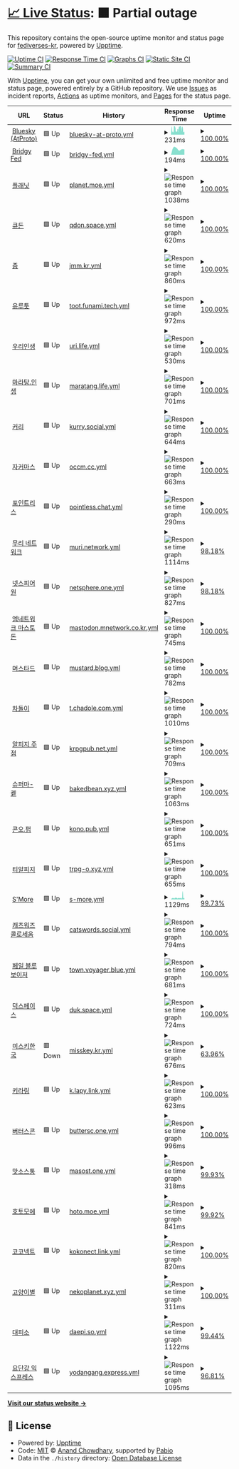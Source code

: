 # [📈 Live Status](https://upptime.fediverses.kr): <!--live status--> **🟧 Partial outage**

This repository contains the open-source uptime monitor and status page for [fediverses-kr](https://upptime.fediverses.kr), powered by [Upptime](https://github.com/upptime/upptime).

[![Uptime CI](https://github.com/fediverses-kr/upptime/workflows/Uptime%20CI/badge.svg)](https://github.com/fediverses-kr/upptime/actions?query=workflow%3A%22Uptime+CI%22)
[![Response Time CI](https://github.com/fediverses-kr/upptime/workflows/Response%20Time%20CI/badge.svg)](https://github.com/fediverses-kr/upptime/actions?query=workflow%3A%22Response+Time+CI%22)
[![Graphs CI](https://github.com/fediverses-kr/upptime/workflows/Graphs%20CI/badge.svg)](https://github.com/fediverses-kr/upptime/actions?query=workflow%3A%22Graphs+CI%22)
[![Static Site CI](https://github.com/fediverses-kr/upptime/workflows/Static%20Site%20CI/badge.svg)](https://github.com/fediverses-kr/upptime/actions?query=workflow%3A%22Static+Site+CI%22)
[![Summary CI](https://github.com/fediverses-kr/upptime/workflows/Summary%20CI/badge.svg)](https://github.com/fediverses-kr/upptime/actions?query=workflow%3A%22Summary+CI%22)

With [Upptime](https://upptime.js.org), you can get your own unlimited and free uptime monitor and status page, powered entirely by a GitHub repository. We use [Issues](https://github.com/fediverses-kr/upptime/issues) as incident reports, [Actions](https://github.com/fediverses-kr/upptime/actions) as uptime monitors, and [Pages](https://upptime.fediverses.kr) for the status page.

<!--start: status pages-->
<!-- This summary is generated by Upptime (https://github.com/upptime/upptime) -->
<!-- Do not edit this manually, your changes will be overwritten -->
<!-- prettier-ignore -->
| URL | Status | History | Response Time | Uptime |
| --- | ------ | ------- | ------------- | ------ |
| <img alt="" src="https://icons.duckduckgo.com/ip3/bsky.app.ico" height="13"> [Bluesky (AtProto)](https://bsky.app/) | 🟩 Up | [bluesky-at-proto.yml](https://github.com/fediverses-kr/upptime/commits/HEAD/history/bluesky-at-proto.yml) | <details><summary><img alt="Response time graph" src="./graphs/bluesky-at-proto/response-time-week.png" height="20"> 231ms</summary><br><a href="https://upptime.fediverses.kr/history/bluesky-at-proto"><img alt="Response time 231" src="https://img.shields.io/endpoint?url=https%3A%2F%2Fraw.githubusercontent.com%2Ffediverses-kr%2Fupptime%2FHEAD%2Fapi%2Fbluesky-at-proto%2Fresponse-time.json"></a><br><a href="https://upptime.fediverses.kr/history/bluesky-at-proto"><img alt="24-hour response time 126" src="https://img.shields.io/endpoint?url=https%3A%2F%2Fraw.githubusercontent.com%2Ffediverses-kr%2Fupptime%2FHEAD%2Fapi%2Fbluesky-at-proto%2Fresponse-time-day.json"></a><br><a href="https://upptime.fediverses.kr/history/bluesky-at-proto"><img alt="7-day response time 231" src="https://img.shields.io/endpoint?url=https%3A%2F%2Fraw.githubusercontent.com%2Ffediverses-kr%2Fupptime%2FHEAD%2Fapi%2Fbluesky-at-proto%2Fresponse-time-week.json"></a><br><a href="https://upptime.fediverses.kr/history/bluesky-at-proto"><img alt="30-day response time 231" src="https://img.shields.io/endpoint?url=https%3A%2F%2Fraw.githubusercontent.com%2Ffediverses-kr%2Fupptime%2FHEAD%2Fapi%2Fbluesky-at-proto%2Fresponse-time-month.json"></a><br><a href="https://upptime.fediverses.kr/history/bluesky-at-proto"><img alt="1-year response time 231" src="https://img.shields.io/endpoint?url=https%3A%2F%2Fraw.githubusercontent.com%2Ffediverses-kr%2Fupptime%2FHEAD%2Fapi%2Fbluesky-at-proto%2Fresponse-time-year.json"></a></details> | <details><summary><a href="https://upptime.fediverses.kr/history/bluesky-at-proto">100.00%</a></summary><a href="https://upptime.fediverses.kr/history/bluesky-at-proto"><img alt="All-time uptime 100.00%" src="https://img.shields.io/endpoint?url=https%3A%2F%2Fraw.githubusercontent.com%2Ffediverses-kr%2Fupptime%2FHEAD%2Fapi%2Fbluesky-at-proto%2Fuptime.json"></a><br><a href="https://upptime.fediverses.kr/history/bluesky-at-proto"><img alt="24-hour uptime 100.00%" src="https://img.shields.io/endpoint?url=https%3A%2F%2Fraw.githubusercontent.com%2Ffediverses-kr%2Fupptime%2FHEAD%2Fapi%2Fbluesky-at-proto%2Fuptime-day.json"></a><br><a href="https://upptime.fediverses.kr/history/bluesky-at-proto"><img alt="7-day uptime 100.00%" src="https://img.shields.io/endpoint?url=https%3A%2F%2Fraw.githubusercontent.com%2Ffediverses-kr%2Fupptime%2FHEAD%2Fapi%2Fbluesky-at-proto%2Fuptime-week.json"></a><br><a href="https://upptime.fediverses.kr/history/bluesky-at-proto"><img alt="30-day uptime 100.00%" src="https://img.shields.io/endpoint?url=https%3A%2F%2Fraw.githubusercontent.com%2Ffediverses-kr%2Fupptime%2FHEAD%2Fapi%2Fbluesky-at-proto%2Fuptime-month.json"></a><br><a href="https://upptime.fediverses.kr/history/bluesky-at-proto"><img alt="1-year uptime 100.00%" src="https://img.shields.io/endpoint?url=https%3A%2F%2Fraw.githubusercontent.com%2Ffediverses-kr%2Fupptime%2FHEAD%2Fapi%2Fbluesky-at-proto%2Fuptime-year.json"></a></details>
| <img alt="" src="https://icons.duckduckgo.com/ip3/fed.brid.gy.ico" height="13"> [Bridgy Fed](https://fed.brid.gy/) | 🟩 Up | [bridgy-fed.yml](https://github.com/fediverses-kr/upptime/commits/HEAD/history/bridgy-fed.yml) | <details><summary><img alt="Response time graph" src="./graphs/bridgy-fed/response-time-week.png" height="20"> 194ms</summary><br><a href="https://upptime.fediverses.kr/history/bridgy-fed"><img alt="Response time 194" src="https://img.shields.io/endpoint?url=https%3A%2F%2Fraw.githubusercontent.com%2Ffediverses-kr%2Fupptime%2FHEAD%2Fapi%2Fbridgy-fed%2Fresponse-time.json"></a><br><a href="https://upptime.fediverses.kr/history/bridgy-fed"><img alt="24-hour response time 177" src="https://img.shields.io/endpoint?url=https%3A%2F%2Fraw.githubusercontent.com%2Ffediverses-kr%2Fupptime%2FHEAD%2Fapi%2Fbridgy-fed%2Fresponse-time-day.json"></a><br><a href="https://upptime.fediverses.kr/history/bridgy-fed"><img alt="7-day response time 194" src="https://img.shields.io/endpoint?url=https%3A%2F%2Fraw.githubusercontent.com%2Ffediverses-kr%2Fupptime%2FHEAD%2Fapi%2Fbridgy-fed%2Fresponse-time-week.json"></a><br><a href="https://upptime.fediverses.kr/history/bridgy-fed"><img alt="30-day response time 194" src="https://img.shields.io/endpoint?url=https%3A%2F%2Fraw.githubusercontent.com%2Ffediverses-kr%2Fupptime%2FHEAD%2Fapi%2Fbridgy-fed%2Fresponse-time-month.json"></a><br><a href="https://upptime.fediverses.kr/history/bridgy-fed"><img alt="1-year response time 194" src="https://img.shields.io/endpoint?url=https%3A%2F%2Fraw.githubusercontent.com%2Ffediverses-kr%2Fupptime%2FHEAD%2Fapi%2Fbridgy-fed%2Fresponse-time-year.json"></a></details> | <details><summary><a href="https://upptime.fediverses.kr/history/bridgy-fed">100.00%</a></summary><a href="https://upptime.fediverses.kr/history/bridgy-fed"><img alt="All-time uptime 100.00%" src="https://img.shields.io/endpoint?url=https%3A%2F%2Fraw.githubusercontent.com%2Ffediverses-kr%2Fupptime%2FHEAD%2Fapi%2Fbridgy-fed%2Fuptime.json"></a><br><a href="https://upptime.fediverses.kr/history/bridgy-fed"><img alt="24-hour uptime 100.00%" src="https://img.shields.io/endpoint?url=https%3A%2F%2Fraw.githubusercontent.com%2Ffediverses-kr%2Fupptime%2FHEAD%2Fapi%2Fbridgy-fed%2Fuptime-day.json"></a><br><a href="https://upptime.fediverses.kr/history/bridgy-fed"><img alt="7-day uptime 100.00%" src="https://img.shields.io/endpoint?url=https%3A%2F%2Fraw.githubusercontent.com%2Ffediverses-kr%2Fupptime%2FHEAD%2Fapi%2Fbridgy-fed%2Fuptime-week.json"></a><br><a href="https://upptime.fediverses.kr/history/bridgy-fed"><img alt="30-day uptime 100.00%" src="https://img.shields.io/endpoint?url=https%3A%2F%2Fraw.githubusercontent.com%2Ffediverses-kr%2Fupptime%2FHEAD%2Fapi%2Fbridgy-fed%2Fuptime-month.json"></a><br><a href="https://upptime.fediverses.kr/history/bridgy-fed"><img alt="1-year uptime 100.00%" src="https://img.shields.io/endpoint?url=https%3A%2F%2Fraw.githubusercontent.com%2Ffediverses-kr%2Fupptime%2FHEAD%2Fapi%2Fbridgy-fed%2Fuptime-year.json"></a></details>
| <img alt="" src="https://icons.duckduckgo.com/ip3/planet.moe.ico" height="13"> [플래닛](https://planet.moe/) | 🟩 Up | [planet.moe.yml](https://github.com/fediverses-kr/upptime/commits/HEAD/history/planet.moe.yml) | <details><summary><img alt="Response time graph" src="./graphs/planet.moe/response-time-week.png" height="20"> 1038ms</summary><br><a href="https://upptime.fediverses.kr/history/planet.moe"><img alt="Response time 1038" src="https://img.shields.io/endpoint?url=https%3A%2F%2Fraw.githubusercontent.com%2Ffediverses-kr%2Fupptime%2FHEAD%2Fapi%2Fplanet.moe%2Fresponse-time.json"></a><br><a href="https://upptime.fediverses.kr/history/planet.moe"><img alt="24-hour response time 959" src="https://img.shields.io/endpoint?url=https%3A%2F%2Fraw.githubusercontent.com%2Ffediverses-kr%2Fupptime%2FHEAD%2Fapi%2Fplanet.moe%2Fresponse-time-day.json"></a><br><a href="https://upptime.fediverses.kr/history/planet.moe"><img alt="7-day response time 1038" src="https://img.shields.io/endpoint?url=https%3A%2F%2Fraw.githubusercontent.com%2Ffediverses-kr%2Fupptime%2FHEAD%2Fapi%2Fplanet.moe%2Fresponse-time-week.json"></a><br><a href="https://upptime.fediverses.kr/history/planet.moe"><img alt="30-day response time 1038" src="https://img.shields.io/endpoint?url=https%3A%2F%2Fraw.githubusercontent.com%2Ffediverses-kr%2Fupptime%2FHEAD%2Fapi%2Fplanet.moe%2Fresponse-time-month.json"></a><br><a href="https://upptime.fediverses.kr/history/planet.moe"><img alt="1-year response time 1038" src="https://img.shields.io/endpoint?url=https%3A%2F%2Fraw.githubusercontent.com%2Ffediverses-kr%2Fupptime%2FHEAD%2Fapi%2Fplanet.moe%2Fresponse-time-year.json"></a></details> | <details><summary><a href="https://upptime.fediverses.kr/history/planet.moe">100.00%</a></summary><a href="https://upptime.fediverses.kr/history/planet.moe"><img alt="All-time uptime 100.00%" src="https://img.shields.io/endpoint?url=https%3A%2F%2Fraw.githubusercontent.com%2Ffediverses-kr%2Fupptime%2FHEAD%2Fapi%2Fplanet.moe%2Fuptime.json"></a><br><a href="https://upptime.fediverses.kr/history/planet.moe"><img alt="24-hour uptime 100.00%" src="https://img.shields.io/endpoint?url=https%3A%2F%2Fraw.githubusercontent.com%2Ffediverses-kr%2Fupptime%2FHEAD%2Fapi%2Fplanet.moe%2Fuptime-day.json"></a><br><a href="https://upptime.fediverses.kr/history/planet.moe"><img alt="7-day uptime 100.00%" src="https://img.shields.io/endpoint?url=https%3A%2F%2Fraw.githubusercontent.com%2Ffediverses-kr%2Fupptime%2FHEAD%2Fapi%2Fplanet.moe%2Fuptime-week.json"></a><br><a href="https://upptime.fediverses.kr/history/planet.moe"><img alt="30-day uptime 100.00%" src="https://img.shields.io/endpoint?url=https%3A%2F%2Fraw.githubusercontent.com%2Ffediverses-kr%2Fupptime%2FHEAD%2Fapi%2Fplanet.moe%2Fuptime-month.json"></a><br><a href="https://upptime.fediverses.kr/history/planet.moe"><img alt="1-year uptime 100.00%" src="https://img.shields.io/endpoint?url=https%3A%2F%2Fraw.githubusercontent.com%2Ffediverses-kr%2Fupptime%2FHEAD%2Fapi%2Fplanet.moe%2Fuptime-year.json"></a></details>
| <img alt="" src="https://icons.duckduckgo.com/ip3/qdon.space.ico" height="13"> [큐돈](https://qdon.space/) | 🟩 Up | [qdon.space.yml](https://github.com/fediverses-kr/upptime/commits/HEAD/history/qdon.space.yml) | <details><summary><img alt="Response time graph" src="./graphs/qdon.space/response-time-week.png" height="20"> 620ms</summary><br><a href="https://upptime.fediverses.kr/history/qdon.space"><img alt="Response time 620" src="https://img.shields.io/endpoint?url=https%3A%2F%2Fraw.githubusercontent.com%2Ffediverses-kr%2Fupptime%2FHEAD%2Fapi%2Fqdon.space%2Fresponse-time.json"></a><br><a href="https://upptime.fediverses.kr/history/qdon.space"><img alt="24-hour response time 729" src="https://img.shields.io/endpoint?url=https%3A%2F%2Fraw.githubusercontent.com%2Ffediverses-kr%2Fupptime%2FHEAD%2Fapi%2Fqdon.space%2Fresponse-time-day.json"></a><br><a href="https://upptime.fediverses.kr/history/qdon.space"><img alt="7-day response time 620" src="https://img.shields.io/endpoint?url=https%3A%2F%2Fraw.githubusercontent.com%2Ffediverses-kr%2Fupptime%2FHEAD%2Fapi%2Fqdon.space%2Fresponse-time-week.json"></a><br><a href="https://upptime.fediverses.kr/history/qdon.space"><img alt="30-day response time 620" src="https://img.shields.io/endpoint?url=https%3A%2F%2Fraw.githubusercontent.com%2Ffediverses-kr%2Fupptime%2FHEAD%2Fapi%2Fqdon.space%2Fresponse-time-month.json"></a><br><a href="https://upptime.fediverses.kr/history/qdon.space"><img alt="1-year response time 620" src="https://img.shields.io/endpoint?url=https%3A%2F%2Fraw.githubusercontent.com%2Ffediverses-kr%2Fupptime%2FHEAD%2Fapi%2Fqdon.space%2Fresponse-time-year.json"></a></details> | <details><summary><a href="https://upptime.fediverses.kr/history/qdon.space">100.00%</a></summary><a href="https://upptime.fediverses.kr/history/qdon.space"><img alt="All-time uptime 100.00%" src="https://img.shields.io/endpoint?url=https%3A%2F%2Fraw.githubusercontent.com%2Ffediverses-kr%2Fupptime%2FHEAD%2Fapi%2Fqdon.space%2Fuptime.json"></a><br><a href="https://upptime.fediverses.kr/history/qdon.space"><img alt="24-hour uptime 100.00%" src="https://img.shields.io/endpoint?url=https%3A%2F%2Fraw.githubusercontent.com%2Ffediverses-kr%2Fupptime%2FHEAD%2Fapi%2Fqdon.space%2Fuptime-day.json"></a><br><a href="https://upptime.fediverses.kr/history/qdon.space"><img alt="7-day uptime 100.00%" src="https://img.shields.io/endpoint?url=https%3A%2F%2Fraw.githubusercontent.com%2Ffediverses-kr%2Fupptime%2FHEAD%2Fapi%2Fqdon.space%2Fuptime-week.json"></a><br><a href="https://upptime.fediverses.kr/history/qdon.space"><img alt="30-day uptime 100.00%" src="https://img.shields.io/endpoint?url=https%3A%2F%2Fraw.githubusercontent.com%2Ffediverses-kr%2Fupptime%2FHEAD%2Fapi%2Fqdon.space%2Fuptime-month.json"></a><br><a href="https://upptime.fediverses.kr/history/qdon.space"><img alt="1-year uptime 100.00%" src="https://img.shields.io/endpoint?url=https%3A%2F%2Fraw.githubusercontent.com%2Ffediverses-kr%2Fupptime%2FHEAD%2Fapi%2Fqdon.space%2Fuptime-year.json"></a></details>
| <img alt="" src="https://icons.duckduckgo.com/ip3/jmm.kr.ico" height="13"> [즘](https://jmm.kr/) | 🟩 Up | [jmm.kr.yml](https://github.com/fediverses-kr/upptime/commits/HEAD/history/jmm.kr.yml) | <details><summary><img alt="Response time graph" src="./graphs/jmm.kr/response-time-week.png" height="20"> 860ms</summary><br><a href="https://upptime.fediverses.kr/history/jmm.kr"><img alt="Response time 860" src="https://img.shields.io/endpoint?url=https%3A%2F%2Fraw.githubusercontent.com%2Ffediverses-kr%2Fupptime%2FHEAD%2Fapi%2Fjmm.kr%2Fresponse-time.json"></a><br><a href="https://upptime.fediverses.kr/history/jmm.kr"><img alt="24-hour response time 918" src="https://img.shields.io/endpoint?url=https%3A%2F%2Fraw.githubusercontent.com%2Ffediverses-kr%2Fupptime%2FHEAD%2Fapi%2Fjmm.kr%2Fresponse-time-day.json"></a><br><a href="https://upptime.fediverses.kr/history/jmm.kr"><img alt="7-day response time 860" src="https://img.shields.io/endpoint?url=https%3A%2F%2Fraw.githubusercontent.com%2Ffediverses-kr%2Fupptime%2FHEAD%2Fapi%2Fjmm.kr%2Fresponse-time-week.json"></a><br><a href="https://upptime.fediverses.kr/history/jmm.kr"><img alt="30-day response time 860" src="https://img.shields.io/endpoint?url=https%3A%2F%2Fraw.githubusercontent.com%2Ffediverses-kr%2Fupptime%2FHEAD%2Fapi%2Fjmm.kr%2Fresponse-time-month.json"></a><br><a href="https://upptime.fediverses.kr/history/jmm.kr"><img alt="1-year response time 860" src="https://img.shields.io/endpoint?url=https%3A%2F%2Fraw.githubusercontent.com%2Ffediverses-kr%2Fupptime%2FHEAD%2Fapi%2Fjmm.kr%2Fresponse-time-year.json"></a></details> | <details><summary><a href="https://upptime.fediverses.kr/history/jmm.kr">100.00%</a></summary><a href="https://upptime.fediverses.kr/history/jmm.kr"><img alt="All-time uptime 100.00%" src="https://img.shields.io/endpoint?url=https%3A%2F%2Fraw.githubusercontent.com%2Ffediverses-kr%2Fupptime%2FHEAD%2Fapi%2Fjmm.kr%2Fuptime.json"></a><br><a href="https://upptime.fediverses.kr/history/jmm.kr"><img alt="24-hour uptime 100.00%" src="https://img.shields.io/endpoint?url=https%3A%2F%2Fraw.githubusercontent.com%2Ffediverses-kr%2Fupptime%2FHEAD%2Fapi%2Fjmm.kr%2Fuptime-day.json"></a><br><a href="https://upptime.fediverses.kr/history/jmm.kr"><img alt="7-day uptime 100.00%" src="https://img.shields.io/endpoint?url=https%3A%2F%2Fraw.githubusercontent.com%2Ffediverses-kr%2Fupptime%2FHEAD%2Fapi%2Fjmm.kr%2Fuptime-week.json"></a><br><a href="https://upptime.fediverses.kr/history/jmm.kr"><img alt="30-day uptime 100.00%" src="https://img.shields.io/endpoint?url=https%3A%2F%2Fraw.githubusercontent.com%2Ffediverses-kr%2Fupptime%2FHEAD%2Fapi%2Fjmm.kr%2Fuptime-month.json"></a><br><a href="https://upptime.fediverses.kr/history/jmm.kr"><img alt="1-year uptime 100.00%" src="https://img.shields.io/endpoint?url=https%3A%2F%2Fraw.githubusercontent.com%2Ffediverses-kr%2Fupptime%2FHEAD%2Fapi%2Fjmm.kr%2Fuptime-year.json"></a></details>
| <img alt="" src="https://icons.duckduckgo.com/ip3/toot.funami.tech.ico" height="13"> [유루툿](https://toot.funami.tech/) | 🟩 Up | [toot.funami.tech.yml](https://github.com/fediverses-kr/upptime/commits/HEAD/history/toot.funami.tech.yml) | <details><summary><img alt="Response time graph" src="./graphs/toot.funami.tech/response-time-week.png" height="20"> 972ms</summary><br><a href="https://upptime.fediverses.kr/history/toot.funami.tech"><img alt="Response time 972" src="https://img.shields.io/endpoint?url=https%3A%2F%2Fraw.githubusercontent.com%2Ffediverses-kr%2Fupptime%2FHEAD%2Fapi%2Ftoot.funami.tech%2Fresponse-time.json"></a><br><a href="https://upptime.fediverses.kr/history/toot.funami.tech"><img alt="24-hour response time 1087" src="https://img.shields.io/endpoint?url=https%3A%2F%2Fraw.githubusercontent.com%2Ffediverses-kr%2Fupptime%2FHEAD%2Fapi%2Ftoot.funami.tech%2Fresponse-time-day.json"></a><br><a href="https://upptime.fediverses.kr/history/toot.funami.tech"><img alt="7-day response time 972" src="https://img.shields.io/endpoint?url=https%3A%2F%2Fraw.githubusercontent.com%2Ffediverses-kr%2Fupptime%2FHEAD%2Fapi%2Ftoot.funami.tech%2Fresponse-time-week.json"></a><br><a href="https://upptime.fediverses.kr/history/toot.funami.tech"><img alt="30-day response time 972" src="https://img.shields.io/endpoint?url=https%3A%2F%2Fraw.githubusercontent.com%2Ffediverses-kr%2Fupptime%2FHEAD%2Fapi%2Ftoot.funami.tech%2Fresponse-time-month.json"></a><br><a href="https://upptime.fediverses.kr/history/toot.funami.tech"><img alt="1-year response time 972" src="https://img.shields.io/endpoint?url=https%3A%2F%2Fraw.githubusercontent.com%2Ffediverses-kr%2Fupptime%2FHEAD%2Fapi%2Ftoot.funami.tech%2Fresponse-time-year.json"></a></details> | <details><summary><a href="https://upptime.fediverses.kr/history/toot.funami.tech">100.00%</a></summary><a href="https://upptime.fediverses.kr/history/toot.funami.tech"><img alt="All-time uptime 100.00%" src="https://img.shields.io/endpoint?url=https%3A%2F%2Fraw.githubusercontent.com%2Ffediverses-kr%2Fupptime%2FHEAD%2Fapi%2Ftoot.funami.tech%2Fuptime.json"></a><br><a href="https://upptime.fediverses.kr/history/toot.funami.tech"><img alt="24-hour uptime 100.00%" src="https://img.shields.io/endpoint?url=https%3A%2F%2Fraw.githubusercontent.com%2Ffediverses-kr%2Fupptime%2FHEAD%2Fapi%2Ftoot.funami.tech%2Fuptime-day.json"></a><br><a href="https://upptime.fediverses.kr/history/toot.funami.tech"><img alt="7-day uptime 100.00%" src="https://img.shields.io/endpoint?url=https%3A%2F%2Fraw.githubusercontent.com%2Ffediverses-kr%2Fupptime%2FHEAD%2Fapi%2Ftoot.funami.tech%2Fuptime-week.json"></a><br><a href="https://upptime.fediverses.kr/history/toot.funami.tech"><img alt="30-day uptime 100.00%" src="https://img.shields.io/endpoint?url=https%3A%2F%2Fraw.githubusercontent.com%2Ffediverses-kr%2Fupptime%2FHEAD%2Fapi%2Ftoot.funami.tech%2Fuptime-month.json"></a><br><a href="https://upptime.fediverses.kr/history/toot.funami.tech"><img alt="1-year uptime 100.00%" src="https://img.shields.io/endpoint?url=https%3A%2F%2Fraw.githubusercontent.com%2Ffediverses-kr%2Fupptime%2FHEAD%2Fapi%2Ftoot.funami.tech%2Fuptime-year.json"></a></details>
| <img alt="" src="https://icons.duckduckgo.com/ip3/uri.life.ico" height="13"> [우리인생](https://uri.life/) | 🟩 Up | [uri.life.yml](https://github.com/fediverses-kr/upptime/commits/HEAD/history/uri.life.yml) | <details><summary><img alt="Response time graph" src="./graphs/uri.life/response-time-week.png" height="20"> 530ms</summary><br><a href="https://upptime.fediverses.kr/history/uri.life"><img alt="Response time 530" src="https://img.shields.io/endpoint?url=https%3A%2F%2Fraw.githubusercontent.com%2Ffediverses-kr%2Fupptime%2FHEAD%2Fapi%2Furi.life%2Fresponse-time.json"></a><br><a href="https://upptime.fediverses.kr/history/uri.life"><img alt="24-hour response time 311" src="https://img.shields.io/endpoint?url=https%3A%2F%2Fraw.githubusercontent.com%2Ffediverses-kr%2Fupptime%2FHEAD%2Fapi%2Furi.life%2Fresponse-time-day.json"></a><br><a href="https://upptime.fediverses.kr/history/uri.life"><img alt="7-day response time 530" src="https://img.shields.io/endpoint?url=https%3A%2F%2Fraw.githubusercontent.com%2Ffediverses-kr%2Fupptime%2FHEAD%2Fapi%2Furi.life%2Fresponse-time-week.json"></a><br><a href="https://upptime.fediverses.kr/history/uri.life"><img alt="30-day response time 530" src="https://img.shields.io/endpoint?url=https%3A%2F%2Fraw.githubusercontent.com%2Ffediverses-kr%2Fupptime%2FHEAD%2Fapi%2Furi.life%2Fresponse-time-month.json"></a><br><a href="https://upptime.fediverses.kr/history/uri.life"><img alt="1-year response time 530" src="https://img.shields.io/endpoint?url=https%3A%2F%2Fraw.githubusercontent.com%2Ffediverses-kr%2Fupptime%2FHEAD%2Fapi%2Furi.life%2Fresponse-time-year.json"></a></details> | <details><summary><a href="https://upptime.fediverses.kr/history/uri.life">100.00%</a></summary><a href="https://upptime.fediverses.kr/history/uri.life"><img alt="All-time uptime 100.00%" src="https://img.shields.io/endpoint?url=https%3A%2F%2Fraw.githubusercontent.com%2Ffediverses-kr%2Fupptime%2FHEAD%2Fapi%2Furi.life%2Fuptime.json"></a><br><a href="https://upptime.fediverses.kr/history/uri.life"><img alt="24-hour uptime 100.00%" src="https://img.shields.io/endpoint?url=https%3A%2F%2Fraw.githubusercontent.com%2Ffediverses-kr%2Fupptime%2FHEAD%2Fapi%2Furi.life%2Fuptime-day.json"></a><br><a href="https://upptime.fediverses.kr/history/uri.life"><img alt="7-day uptime 100.00%" src="https://img.shields.io/endpoint?url=https%3A%2F%2Fraw.githubusercontent.com%2Ffediverses-kr%2Fupptime%2FHEAD%2Fapi%2Furi.life%2Fuptime-week.json"></a><br><a href="https://upptime.fediverses.kr/history/uri.life"><img alt="30-day uptime 100.00%" src="https://img.shields.io/endpoint?url=https%3A%2F%2Fraw.githubusercontent.com%2Ffediverses-kr%2Fupptime%2FHEAD%2Fapi%2Furi.life%2Fuptime-month.json"></a><br><a href="https://upptime.fediverses.kr/history/uri.life"><img alt="1-year uptime 100.00%" src="https://img.shields.io/endpoint?url=https%3A%2F%2Fraw.githubusercontent.com%2Ffediverses-kr%2Fupptime%2FHEAD%2Fapi%2Furi.life%2Fuptime-year.json"></a></details>
| <img alt="" src="https://icons.duckduckgo.com/ip3/maratang.life.ico" height="13"> [마라탕.인생](https://maratang.life/) | 🟩 Up | [maratang.life.yml](https://github.com/fediverses-kr/upptime/commits/HEAD/history/maratang.life.yml) | <details><summary><img alt="Response time graph" src="./graphs/maratang.life/response-time-week.png" height="20"> 701ms</summary><br><a href="https://upptime.fediverses.kr/history/maratang.life"><img alt="Response time 701" src="https://img.shields.io/endpoint?url=https%3A%2F%2Fraw.githubusercontent.com%2Ffediverses-kr%2Fupptime%2FHEAD%2Fapi%2Fmaratang.life%2Fresponse-time.json"></a><br><a href="https://upptime.fediverses.kr/history/maratang.life"><img alt="24-hour response time 956" src="https://img.shields.io/endpoint?url=https%3A%2F%2Fraw.githubusercontent.com%2Ffediverses-kr%2Fupptime%2FHEAD%2Fapi%2Fmaratang.life%2Fresponse-time-day.json"></a><br><a href="https://upptime.fediverses.kr/history/maratang.life"><img alt="7-day response time 701" src="https://img.shields.io/endpoint?url=https%3A%2F%2Fraw.githubusercontent.com%2Ffediverses-kr%2Fupptime%2FHEAD%2Fapi%2Fmaratang.life%2Fresponse-time-week.json"></a><br><a href="https://upptime.fediverses.kr/history/maratang.life"><img alt="30-day response time 701" src="https://img.shields.io/endpoint?url=https%3A%2F%2Fraw.githubusercontent.com%2Ffediverses-kr%2Fupptime%2FHEAD%2Fapi%2Fmaratang.life%2Fresponse-time-month.json"></a><br><a href="https://upptime.fediverses.kr/history/maratang.life"><img alt="1-year response time 701" src="https://img.shields.io/endpoint?url=https%3A%2F%2Fraw.githubusercontent.com%2Ffediverses-kr%2Fupptime%2FHEAD%2Fapi%2Fmaratang.life%2Fresponse-time-year.json"></a></details> | <details><summary><a href="https://upptime.fediverses.kr/history/maratang.life">100.00%</a></summary><a href="https://upptime.fediverses.kr/history/maratang.life"><img alt="All-time uptime 100.00%" src="https://img.shields.io/endpoint?url=https%3A%2F%2Fraw.githubusercontent.com%2Ffediverses-kr%2Fupptime%2FHEAD%2Fapi%2Fmaratang.life%2Fuptime.json"></a><br><a href="https://upptime.fediverses.kr/history/maratang.life"><img alt="24-hour uptime 100.00%" src="https://img.shields.io/endpoint?url=https%3A%2F%2Fraw.githubusercontent.com%2Ffediverses-kr%2Fupptime%2FHEAD%2Fapi%2Fmaratang.life%2Fuptime-day.json"></a><br><a href="https://upptime.fediverses.kr/history/maratang.life"><img alt="7-day uptime 100.00%" src="https://img.shields.io/endpoint?url=https%3A%2F%2Fraw.githubusercontent.com%2Ffediverses-kr%2Fupptime%2FHEAD%2Fapi%2Fmaratang.life%2Fuptime-week.json"></a><br><a href="https://upptime.fediverses.kr/history/maratang.life"><img alt="30-day uptime 100.00%" src="https://img.shields.io/endpoint?url=https%3A%2F%2Fraw.githubusercontent.com%2Ffediverses-kr%2Fupptime%2FHEAD%2Fapi%2Fmaratang.life%2Fuptime-month.json"></a><br><a href="https://upptime.fediverses.kr/history/maratang.life"><img alt="1-year uptime 100.00%" src="https://img.shields.io/endpoint?url=https%3A%2F%2Fraw.githubusercontent.com%2Ffediverses-kr%2Fupptime%2FHEAD%2Fapi%2Fmaratang.life%2Fuptime-year.json"></a></details>
| <img alt="" src="https://icons.duckduckgo.com/ip3/kurry.social.ico" height="13"> [커리](https://kurry.social/) | 🟩 Up | [kurry.social.yml](https://github.com/fediverses-kr/upptime/commits/HEAD/history/kurry.social.yml) | <details><summary><img alt="Response time graph" src="./graphs/kurry.social/response-time-week.png" height="20"> 644ms</summary><br><a href="https://upptime.fediverses.kr/history/kurry.social"><img alt="Response time 644" src="https://img.shields.io/endpoint?url=https%3A%2F%2Fraw.githubusercontent.com%2Ffediverses-kr%2Fupptime%2FHEAD%2Fapi%2Fkurry.social%2Fresponse-time.json"></a><br><a href="https://upptime.fediverses.kr/history/kurry.social"><img alt="24-hour response time 779" src="https://img.shields.io/endpoint?url=https%3A%2F%2Fraw.githubusercontent.com%2Ffediverses-kr%2Fupptime%2FHEAD%2Fapi%2Fkurry.social%2Fresponse-time-day.json"></a><br><a href="https://upptime.fediverses.kr/history/kurry.social"><img alt="7-day response time 644" src="https://img.shields.io/endpoint?url=https%3A%2F%2Fraw.githubusercontent.com%2Ffediverses-kr%2Fupptime%2FHEAD%2Fapi%2Fkurry.social%2Fresponse-time-week.json"></a><br><a href="https://upptime.fediverses.kr/history/kurry.social"><img alt="30-day response time 644" src="https://img.shields.io/endpoint?url=https%3A%2F%2Fraw.githubusercontent.com%2Ffediverses-kr%2Fupptime%2FHEAD%2Fapi%2Fkurry.social%2Fresponse-time-month.json"></a><br><a href="https://upptime.fediverses.kr/history/kurry.social"><img alt="1-year response time 644" src="https://img.shields.io/endpoint?url=https%3A%2F%2Fraw.githubusercontent.com%2Ffediverses-kr%2Fupptime%2FHEAD%2Fapi%2Fkurry.social%2Fresponse-time-year.json"></a></details> | <details><summary><a href="https://upptime.fediverses.kr/history/kurry.social">100.00%</a></summary><a href="https://upptime.fediverses.kr/history/kurry.social"><img alt="All-time uptime 100.00%" src="https://img.shields.io/endpoint?url=https%3A%2F%2Fraw.githubusercontent.com%2Ffediverses-kr%2Fupptime%2FHEAD%2Fapi%2Fkurry.social%2Fuptime.json"></a><br><a href="https://upptime.fediverses.kr/history/kurry.social"><img alt="24-hour uptime 100.00%" src="https://img.shields.io/endpoint?url=https%3A%2F%2Fraw.githubusercontent.com%2Ffediverses-kr%2Fupptime%2FHEAD%2Fapi%2Fkurry.social%2Fuptime-day.json"></a><br><a href="https://upptime.fediverses.kr/history/kurry.social"><img alt="7-day uptime 100.00%" src="https://img.shields.io/endpoint?url=https%3A%2F%2Fraw.githubusercontent.com%2Ffediverses-kr%2Fupptime%2FHEAD%2Fapi%2Fkurry.social%2Fuptime-week.json"></a><br><a href="https://upptime.fediverses.kr/history/kurry.social"><img alt="30-day uptime 100.00%" src="https://img.shields.io/endpoint?url=https%3A%2F%2Fraw.githubusercontent.com%2Ffediverses-kr%2Fupptime%2FHEAD%2Fapi%2Fkurry.social%2Fuptime-month.json"></a><br><a href="https://upptime.fediverses.kr/history/kurry.social"><img alt="1-year uptime 100.00%" src="https://img.shields.io/endpoint?url=https%3A%2F%2Fraw.githubusercontent.com%2Ffediverses-kr%2Fupptime%2FHEAD%2Fapi%2Fkurry.social%2Fuptime-year.json"></a></details>
| <img alt="" src="https://icons.duckduckgo.com/ip3/occm.cc.ico" height="13"> [자커마스](https://occm.cc/) | 🟩 Up | [occm.cc.yml](https://github.com/fediverses-kr/upptime/commits/HEAD/history/occm.cc.yml) | <details><summary><img alt="Response time graph" src="./graphs/occm.cc/response-time-week.png" height="20"> 663ms</summary><br><a href="https://upptime.fediverses.kr/history/occm.cc"><img alt="Response time 663" src="https://img.shields.io/endpoint?url=https%3A%2F%2Fraw.githubusercontent.com%2Ffediverses-kr%2Fupptime%2FHEAD%2Fapi%2Foccm.cc%2Fresponse-time.json"></a><br><a href="https://upptime.fediverses.kr/history/occm.cc"><img alt="24-hour response time 890" src="https://img.shields.io/endpoint?url=https%3A%2F%2Fraw.githubusercontent.com%2Ffediverses-kr%2Fupptime%2FHEAD%2Fapi%2Foccm.cc%2Fresponse-time-day.json"></a><br><a href="https://upptime.fediverses.kr/history/occm.cc"><img alt="7-day response time 663" src="https://img.shields.io/endpoint?url=https%3A%2F%2Fraw.githubusercontent.com%2Ffediverses-kr%2Fupptime%2FHEAD%2Fapi%2Foccm.cc%2Fresponse-time-week.json"></a><br><a href="https://upptime.fediverses.kr/history/occm.cc"><img alt="30-day response time 663" src="https://img.shields.io/endpoint?url=https%3A%2F%2Fraw.githubusercontent.com%2Ffediverses-kr%2Fupptime%2FHEAD%2Fapi%2Foccm.cc%2Fresponse-time-month.json"></a><br><a href="https://upptime.fediverses.kr/history/occm.cc"><img alt="1-year response time 663" src="https://img.shields.io/endpoint?url=https%3A%2F%2Fraw.githubusercontent.com%2Ffediverses-kr%2Fupptime%2FHEAD%2Fapi%2Foccm.cc%2Fresponse-time-year.json"></a></details> | <details><summary><a href="https://upptime.fediverses.kr/history/occm.cc">100.00%</a></summary><a href="https://upptime.fediverses.kr/history/occm.cc"><img alt="All-time uptime 100.00%" src="https://img.shields.io/endpoint?url=https%3A%2F%2Fraw.githubusercontent.com%2Ffediverses-kr%2Fupptime%2FHEAD%2Fapi%2Foccm.cc%2Fuptime.json"></a><br><a href="https://upptime.fediverses.kr/history/occm.cc"><img alt="24-hour uptime 100.00%" src="https://img.shields.io/endpoint?url=https%3A%2F%2Fraw.githubusercontent.com%2Ffediverses-kr%2Fupptime%2FHEAD%2Fapi%2Foccm.cc%2Fuptime-day.json"></a><br><a href="https://upptime.fediverses.kr/history/occm.cc"><img alt="7-day uptime 100.00%" src="https://img.shields.io/endpoint?url=https%3A%2F%2Fraw.githubusercontent.com%2Ffediverses-kr%2Fupptime%2FHEAD%2Fapi%2Foccm.cc%2Fuptime-week.json"></a><br><a href="https://upptime.fediverses.kr/history/occm.cc"><img alt="30-day uptime 100.00%" src="https://img.shields.io/endpoint?url=https%3A%2F%2Fraw.githubusercontent.com%2Ffediverses-kr%2Fupptime%2FHEAD%2Fapi%2Foccm.cc%2Fuptime-month.json"></a><br><a href="https://upptime.fediverses.kr/history/occm.cc"><img alt="1-year uptime 100.00%" src="https://img.shields.io/endpoint?url=https%3A%2F%2Fraw.githubusercontent.com%2Ffediverses-kr%2Fupptime%2FHEAD%2Fapi%2Foccm.cc%2Fuptime-year.json"></a></details>
| <img alt="" src="https://icons.duckduckgo.com/ip3/pointless.chat.ico" height="13"> [포인트리스](https://pointless.chat/) | 🟩 Up | [pointless.chat.yml](https://github.com/fediverses-kr/upptime/commits/HEAD/history/pointless.chat.yml) | <details><summary><img alt="Response time graph" src="./graphs/pointless.chat/response-time-week.png" height="20"> 290ms</summary><br><a href="https://upptime.fediverses.kr/history/pointless.chat"><img alt="Response time 290" src="https://img.shields.io/endpoint?url=https%3A%2F%2Fraw.githubusercontent.com%2Ffediverses-kr%2Fupptime%2FHEAD%2Fapi%2Fpointless.chat%2Fresponse-time.json"></a><br><a href="https://upptime.fediverses.kr/history/pointless.chat"><img alt="24-hour response time 221" src="https://img.shields.io/endpoint?url=https%3A%2F%2Fraw.githubusercontent.com%2Ffediverses-kr%2Fupptime%2FHEAD%2Fapi%2Fpointless.chat%2Fresponse-time-day.json"></a><br><a href="https://upptime.fediverses.kr/history/pointless.chat"><img alt="7-day response time 290" src="https://img.shields.io/endpoint?url=https%3A%2F%2Fraw.githubusercontent.com%2Ffediverses-kr%2Fupptime%2FHEAD%2Fapi%2Fpointless.chat%2Fresponse-time-week.json"></a><br><a href="https://upptime.fediverses.kr/history/pointless.chat"><img alt="30-day response time 290" src="https://img.shields.io/endpoint?url=https%3A%2F%2Fraw.githubusercontent.com%2Ffediverses-kr%2Fupptime%2FHEAD%2Fapi%2Fpointless.chat%2Fresponse-time-month.json"></a><br><a href="https://upptime.fediverses.kr/history/pointless.chat"><img alt="1-year response time 290" src="https://img.shields.io/endpoint?url=https%3A%2F%2Fraw.githubusercontent.com%2Ffediverses-kr%2Fupptime%2FHEAD%2Fapi%2Fpointless.chat%2Fresponse-time-year.json"></a></details> | <details><summary><a href="https://upptime.fediverses.kr/history/pointless.chat">100.00%</a></summary><a href="https://upptime.fediverses.kr/history/pointless.chat"><img alt="All-time uptime 100.00%" src="https://img.shields.io/endpoint?url=https%3A%2F%2Fraw.githubusercontent.com%2Ffediverses-kr%2Fupptime%2FHEAD%2Fapi%2Fpointless.chat%2Fuptime.json"></a><br><a href="https://upptime.fediverses.kr/history/pointless.chat"><img alt="24-hour uptime 100.00%" src="https://img.shields.io/endpoint?url=https%3A%2F%2Fraw.githubusercontent.com%2Ffediverses-kr%2Fupptime%2FHEAD%2Fapi%2Fpointless.chat%2Fuptime-day.json"></a><br><a href="https://upptime.fediverses.kr/history/pointless.chat"><img alt="7-day uptime 100.00%" src="https://img.shields.io/endpoint?url=https%3A%2F%2Fraw.githubusercontent.com%2Ffediverses-kr%2Fupptime%2FHEAD%2Fapi%2Fpointless.chat%2Fuptime-week.json"></a><br><a href="https://upptime.fediverses.kr/history/pointless.chat"><img alt="30-day uptime 100.00%" src="https://img.shields.io/endpoint?url=https%3A%2F%2Fraw.githubusercontent.com%2Ffediverses-kr%2Fupptime%2FHEAD%2Fapi%2Fpointless.chat%2Fuptime-month.json"></a><br><a href="https://upptime.fediverses.kr/history/pointless.chat"><img alt="1-year uptime 100.00%" src="https://img.shields.io/endpoint?url=https%3A%2F%2Fraw.githubusercontent.com%2Ffediverses-kr%2Fupptime%2FHEAD%2Fapi%2Fpointless.chat%2Fuptime-year.json"></a></details>
| <img alt="" src="https://icons.duckduckgo.com/ip3/muri.network.ico" height="13"> [무리 네트워크](https://muri.network/) | 🟩 Up | [muri.network.yml](https://github.com/fediverses-kr/upptime/commits/HEAD/history/muri.network.yml) | <details><summary><img alt="Response time graph" src="./graphs/muri.network/response-time-week.png" height="20"> 1114ms</summary><br><a href="https://upptime.fediverses.kr/history/muri.network"><img alt="Response time 1114" src="https://img.shields.io/endpoint?url=https%3A%2F%2Fraw.githubusercontent.com%2Ffediverses-kr%2Fupptime%2FHEAD%2Fapi%2Fmuri.network%2Fresponse-time.json"></a><br><a href="https://upptime.fediverses.kr/history/muri.network"><img alt="24-hour response time 1136" src="https://img.shields.io/endpoint?url=https%3A%2F%2Fraw.githubusercontent.com%2Ffediverses-kr%2Fupptime%2FHEAD%2Fapi%2Fmuri.network%2Fresponse-time-day.json"></a><br><a href="https://upptime.fediverses.kr/history/muri.network"><img alt="7-day response time 1114" src="https://img.shields.io/endpoint?url=https%3A%2F%2Fraw.githubusercontent.com%2Ffediverses-kr%2Fupptime%2FHEAD%2Fapi%2Fmuri.network%2Fresponse-time-week.json"></a><br><a href="https://upptime.fediverses.kr/history/muri.network"><img alt="30-day response time 1114" src="https://img.shields.io/endpoint?url=https%3A%2F%2Fraw.githubusercontent.com%2Ffediverses-kr%2Fupptime%2FHEAD%2Fapi%2Fmuri.network%2Fresponse-time-month.json"></a><br><a href="https://upptime.fediverses.kr/history/muri.network"><img alt="1-year response time 1114" src="https://img.shields.io/endpoint?url=https%3A%2F%2Fraw.githubusercontent.com%2Ffediverses-kr%2Fupptime%2FHEAD%2Fapi%2Fmuri.network%2Fresponse-time-year.json"></a></details> | <details><summary><a href="https://upptime.fediverses.kr/history/muri.network">98.18%</a></summary><a href="https://upptime.fediverses.kr/history/muri.network"><img alt="All-time uptime 98.18%" src="https://img.shields.io/endpoint?url=https%3A%2F%2Fraw.githubusercontent.com%2Ffediverses-kr%2Fupptime%2FHEAD%2Fapi%2Fmuri.network%2Fuptime.json"></a><br><a href="https://upptime.fediverses.kr/history/muri.network"><img alt="24-hour uptime 96.16%" src="https://img.shields.io/endpoint?url=https%3A%2F%2Fraw.githubusercontent.com%2Ffediverses-kr%2Fupptime%2FHEAD%2Fapi%2Fmuri.network%2Fuptime-day.json"></a><br><a href="https://upptime.fediverses.kr/history/muri.network"><img alt="7-day uptime 98.18%" src="https://img.shields.io/endpoint?url=https%3A%2F%2Fraw.githubusercontent.com%2Ffediverses-kr%2Fupptime%2FHEAD%2Fapi%2Fmuri.network%2Fuptime-week.json"></a><br><a href="https://upptime.fediverses.kr/history/muri.network"><img alt="30-day uptime 98.18%" src="https://img.shields.io/endpoint?url=https%3A%2F%2Fraw.githubusercontent.com%2Ffediverses-kr%2Fupptime%2FHEAD%2Fapi%2Fmuri.network%2Fuptime-month.json"></a><br><a href="https://upptime.fediverses.kr/history/muri.network"><img alt="1-year uptime 98.18%" src="https://img.shields.io/endpoint?url=https%3A%2F%2Fraw.githubusercontent.com%2Ffediverses-kr%2Fupptime%2FHEAD%2Fapi%2Fmuri.network%2Fuptime-year.json"></a></details>
| <img alt="" src="https://icons.duckduckgo.com/ip3/netsphere.one.ico" height="13"> [넷스피어 원](https://netsphere.one/) | 🟩 Up | [netsphere.one.yml](https://github.com/fediverses-kr/upptime/commits/HEAD/history/netsphere.one.yml) | <details><summary><img alt="Response time graph" src="./graphs/netsphere.one/response-time-week.png" height="20"> 827ms</summary><br><a href="https://upptime.fediverses.kr/history/netsphere.one"><img alt="Response time 827" src="https://img.shields.io/endpoint?url=https%3A%2F%2Fraw.githubusercontent.com%2Ffediverses-kr%2Fupptime%2FHEAD%2Fapi%2Fnetsphere.one%2Fresponse-time.json"></a><br><a href="https://upptime.fediverses.kr/history/netsphere.one"><img alt="24-hour response time 813" src="https://img.shields.io/endpoint?url=https%3A%2F%2Fraw.githubusercontent.com%2Ffediverses-kr%2Fupptime%2FHEAD%2Fapi%2Fnetsphere.one%2Fresponse-time-day.json"></a><br><a href="https://upptime.fediverses.kr/history/netsphere.one"><img alt="7-day response time 827" src="https://img.shields.io/endpoint?url=https%3A%2F%2Fraw.githubusercontent.com%2Ffediverses-kr%2Fupptime%2FHEAD%2Fapi%2Fnetsphere.one%2Fresponse-time-week.json"></a><br><a href="https://upptime.fediverses.kr/history/netsphere.one"><img alt="30-day response time 827" src="https://img.shields.io/endpoint?url=https%3A%2F%2Fraw.githubusercontent.com%2Ffediverses-kr%2Fupptime%2FHEAD%2Fapi%2Fnetsphere.one%2Fresponse-time-month.json"></a><br><a href="https://upptime.fediverses.kr/history/netsphere.one"><img alt="1-year response time 827" src="https://img.shields.io/endpoint?url=https%3A%2F%2Fraw.githubusercontent.com%2Ffediverses-kr%2Fupptime%2FHEAD%2Fapi%2Fnetsphere.one%2Fresponse-time-year.json"></a></details> | <details><summary><a href="https://upptime.fediverses.kr/history/netsphere.one">98.18%</a></summary><a href="https://upptime.fediverses.kr/history/netsphere.one"><img alt="All-time uptime 98.18%" src="https://img.shields.io/endpoint?url=https%3A%2F%2Fraw.githubusercontent.com%2Ffediverses-kr%2Fupptime%2FHEAD%2Fapi%2Fnetsphere.one%2Fuptime.json"></a><br><a href="https://upptime.fediverses.kr/history/netsphere.one"><img alt="24-hour uptime 96.16%" src="https://img.shields.io/endpoint?url=https%3A%2F%2Fraw.githubusercontent.com%2Ffediverses-kr%2Fupptime%2FHEAD%2Fapi%2Fnetsphere.one%2Fuptime-day.json"></a><br><a href="https://upptime.fediverses.kr/history/netsphere.one"><img alt="7-day uptime 98.18%" src="https://img.shields.io/endpoint?url=https%3A%2F%2Fraw.githubusercontent.com%2Ffediverses-kr%2Fupptime%2FHEAD%2Fapi%2Fnetsphere.one%2Fuptime-week.json"></a><br><a href="https://upptime.fediverses.kr/history/netsphere.one"><img alt="30-day uptime 98.18%" src="https://img.shields.io/endpoint?url=https%3A%2F%2Fraw.githubusercontent.com%2Ffediverses-kr%2Fupptime%2FHEAD%2Fapi%2Fnetsphere.one%2Fuptime-month.json"></a><br><a href="https://upptime.fediverses.kr/history/netsphere.one"><img alt="1-year uptime 98.18%" src="https://img.shields.io/endpoint?url=https%3A%2F%2Fraw.githubusercontent.com%2Ffediverses-kr%2Fupptime%2FHEAD%2Fapi%2Fnetsphere.one%2Fuptime-year.json"></a></details>
| <img alt="" src="https://icons.duckduckgo.com/ip3/mastodon.mnetwork.co.kr.ico" height="13"> [엠네트워크 마스토돈](https://mastodon.mnetwork.co.kr/) | 🟩 Up | [mastodon.mnetwork.co.kr.yml](https://github.com/fediverses-kr/upptime/commits/HEAD/history/mastodon.mnetwork.co.kr.yml) | <details><summary><img alt="Response time graph" src="./graphs/mastodon.mnetwork.co.kr/response-time-week.png" height="20"> 745ms</summary><br><a href="https://upptime.fediverses.kr/history/mastodon.mnetwork.co.kr"><img alt="Response time 745" src="https://img.shields.io/endpoint?url=https%3A%2F%2Fraw.githubusercontent.com%2Ffediverses-kr%2Fupptime%2FHEAD%2Fapi%2Fmastodon.mnetwork.co.kr%2Fresponse-time.json"></a><br><a href="https://upptime.fediverses.kr/history/mastodon.mnetwork.co.kr"><img alt="24-hour response time 580" src="https://img.shields.io/endpoint?url=https%3A%2F%2Fraw.githubusercontent.com%2Ffediverses-kr%2Fupptime%2FHEAD%2Fapi%2Fmastodon.mnetwork.co.kr%2Fresponse-time-day.json"></a><br><a href="https://upptime.fediverses.kr/history/mastodon.mnetwork.co.kr"><img alt="7-day response time 745" src="https://img.shields.io/endpoint?url=https%3A%2F%2Fraw.githubusercontent.com%2Ffediverses-kr%2Fupptime%2FHEAD%2Fapi%2Fmastodon.mnetwork.co.kr%2Fresponse-time-week.json"></a><br><a href="https://upptime.fediverses.kr/history/mastodon.mnetwork.co.kr"><img alt="30-day response time 745" src="https://img.shields.io/endpoint?url=https%3A%2F%2Fraw.githubusercontent.com%2Ffediverses-kr%2Fupptime%2FHEAD%2Fapi%2Fmastodon.mnetwork.co.kr%2Fresponse-time-month.json"></a><br><a href="https://upptime.fediverses.kr/history/mastodon.mnetwork.co.kr"><img alt="1-year response time 745" src="https://img.shields.io/endpoint?url=https%3A%2F%2Fraw.githubusercontent.com%2Ffediverses-kr%2Fupptime%2FHEAD%2Fapi%2Fmastodon.mnetwork.co.kr%2Fresponse-time-year.json"></a></details> | <details><summary><a href="https://upptime.fediverses.kr/history/mastodon.mnetwork.co.kr">100.00%</a></summary><a href="https://upptime.fediverses.kr/history/mastodon.mnetwork.co.kr"><img alt="All-time uptime 100.00%" src="https://img.shields.io/endpoint?url=https%3A%2F%2Fraw.githubusercontent.com%2Ffediverses-kr%2Fupptime%2FHEAD%2Fapi%2Fmastodon.mnetwork.co.kr%2Fuptime.json"></a><br><a href="https://upptime.fediverses.kr/history/mastodon.mnetwork.co.kr"><img alt="24-hour uptime 100.00%" src="https://img.shields.io/endpoint?url=https%3A%2F%2Fraw.githubusercontent.com%2Ffediverses-kr%2Fupptime%2FHEAD%2Fapi%2Fmastodon.mnetwork.co.kr%2Fuptime-day.json"></a><br><a href="https://upptime.fediverses.kr/history/mastodon.mnetwork.co.kr"><img alt="7-day uptime 100.00%" src="https://img.shields.io/endpoint?url=https%3A%2F%2Fraw.githubusercontent.com%2Ffediverses-kr%2Fupptime%2FHEAD%2Fapi%2Fmastodon.mnetwork.co.kr%2Fuptime-week.json"></a><br><a href="https://upptime.fediverses.kr/history/mastodon.mnetwork.co.kr"><img alt="30-day uptime 100.00%" src="https://img.shields.io/endpoint?url=https%3A%2F%2Fraw.githubusercontent.com%2Ffediverses-kr%2Fupptime%2FHEAD%2Fapi%2Fmastodon.mnetwork.co.kr%2Fuptime-month.json"></a><br><a href="https://upptime.fediverses.kr/history/mastodon.mnetwork.co.kr"><img alt="1-year uptime 100.00%" src="https://img.shields.io/endpoint?url=https%3A%2F%2Fraw.githubusercontent.com%2Ffediverses-kr%2Fupptime%2FHEAD%2Fapi%2Fmastodon.mnetwork.co.kr%2Fuptime-year.json"></a></details>
| <img alt="" src="https://icons.duckduckgo.com/ip3/mustard.blog.ico" height="13"> [머스타드](https://mustard.blog/) | 🟩 Up | [mustard.blog.yml](https://github.com/fediverses-kr/upptime/commits/HEAD/history/mustard.blog.yml) | <details><summary><img alt="Response time graph" src="./graphs/mustard.blog/response-time-week.png" height="20"> 782ms</summary><br><a href="https://upptime.fediverses.kr/history/mustard.blog"><img alt="Response time 782" src="https://img.shields.io/endpoint?url=https%3A%2F%2Fraw.githubusercontent.com%2Ffediverses-kr%2Fupptime%2FHEAD%2Fapi%2Fmustard.blog%2Fresponse-time.json"></a><br><a href="https://upptime.fediverses.kr/history/mustard.blog"><img alt="24-hour response time 754" src="https://img.shields.io/endpoint?url=https%3A%2F%2Fraw.githubusercontent.com%2Ffediverses-kr%2Fupptime%2FHEAD%2Fapi%2Fmustard.blog%2Fresponse-time-day.json"></a><br><a href="https://upptime.fediverses.kr/history/mustard.blog"><img alt="7-day response time 782" src="https://img.shields.io/endpoint?url=https%3A%2F%2Fraw.githubusercontent.com%2Ffediverses-kr%2Fupptime%2FHEAD%2Fapi%2Fmustard.blog%2Fresponse-time-week.json"></a><br><a href="https://upptime.fediverses.kr/history/mustard.blog"><img alt="30-day response time 782" src="https://img.shields.io/endpoint?url=https%3A%2F%2Fraw.githubusercontent.com%2Ffediverses-kr%2Fupptime%2FHEAD%2Fapi%2Fmustard.blog%2Fresponse-time-month.json"></a><br><a href="https://upptime.fediverses.kr/history/mustard.blog"><img alt="1-year response time 782" src="https://img.shields.io/endpoint?url=https%3A%2F%2Fraw.githubusercontent.com%2Ffediverses-kr%2Fupptime%2FHEAD%2Fapi%2Fmustard.blog%2Fresponse-time-year.json"></a></details> | <details><summary><a href="https://upptime.fediverses.kr/history/mustard.blog">100.00%</a></summary><a href="https://upptime.fediverses.kr/history/mustard.blog"><img alt="All-time uptime 100.00%" src="https://img.shields.io/endpoint?url=https%3A%2F%2Fraw.githubusercontent.com%2Ffediverses-kr%2Fupptime%2FHEAD%2Fapi%2Fmustard.blog%2Fuptime.json"></a><br><a href="https://upptime.fediverses.kr/history/mustard.blog"><img alt="24-hour uptime 100.00%" src="https://img.shields.io/endpoint?url=https%3A%2F%2Fraw.githubusercontent.com%2Ffediverses-kr%2Fupptime%2FHEAD%2Fapi%2Fmustard.blog%2Fuptime-day.json"></a><br><a href="https://upptime.fediverses.kr/history/mustard.blog"><img alt="7-day uptime 100.00%" src="https://img.shields.io/endpoint?url=https%3A%2F%2Fraw.githubusercontent.com%2Ffediverses-kr%2Fupptime%2FHEAD%2Fapi%2Fmustard.blog%2Fuptime-week.json"></a><br><a href="https://upptime.fediverses.kr/history/mustard.blog"><img alt="30-day uptime 100.00%" src="https://img.shields.io/endpoint?url=https%3A%2F%2Fraw.githubusercontent.com%2Ffediverses-kr%2Fupptime%2FHEAD%2Fapi%2Fmustard.blog%2Fuptime-month.json"></a><br><a href="https://upptime.fediverses.kr/history/mustard.blog"><img alt="1-year uptime 100.00%" src="https://img.shields.io/endpoint?url=https%3A%2F%2Fraw.githubusercontent.com%2Ffediverses-kr%2Fupptime%2FHEAD%2Fapi%2Fmustard.blog%2Fuptime-year.json"></a></details>
| <img alt="" src="https://icons.duckduckgo.com/ip3/t.chadole.com.ico" height="13"> [차돌이](https://t.chadole.com/) | 🟩 Up | [t.chadole.com.yml](https://github.com/fediverses-kr/upptime/commits/HEAD/history/t.chadole.com.yml) | <details><summary><img alt="Response time graph" src="./graphs/t.chadole.com/response-time-week.png" height="20"> 1010ms</summary><br><a href="https://upptime.fediverses.kr/history/t.chadole.com"><img alt="Response time 1010" src="https://img.shields.io/endpoint?url=https%3A%2F%2Fraw.githubusercontent.com%2Ffediverses-kr%2Fupptime%2FHEAD%2Fapi%2Ft.chadole.com%2Fresponse-time.json"></a><br><a href="https://upptime.fediverses.kr/history/t.chadole.com"><img alt="24-hour response time 1036" src="https://img.shields.io/endpoint?url=https%3A%2F%2Fraw.githubusercontent.com%2Ffediverses-kr%2Fupptime%2FHEAD%2Fapi%2Ft.chadole.com%2Fresponse-time-day.json"></a><br><a href="https://upptime.fediverses.kr/history/t.chadole.com"><img alt="7-day response time 1010" src="https://img.shields.io/endpoint?url=https%3A%2F%2Fraw.githubusercontent.com%2Ffediverses-kr%2Fupptime%2FHEAD%2Fapi%2Ft.chadole.com%2Fresponse-time-week.json"></a><br><a href="https://upptime.fediverses.kr/history/t.chadole.com"><img alt="30-day response time 1010" src="https://img.shields.io/endpoint?url=https%3A%2F%2Fraw.githubusercontent.com%2Ffediverses-kr%2Fupptime%2FHEAD%2Fapi%2Ft.chadole.com%2Fresponse-time-month.json"></a><br><a href="https://upptime.fediverses.kr/history/t.chadole.com"><img alt="1-year response time 1010" src="https://img.shields.io/endpoint?url=https%3A%2F%2Fraw.githubusercontent.com%2Ffediverses-kr%2Fupptime%2FHEAD%2Fapi%2Ft.chadole.com%2Fresponse-time-year.json"></a></details> | <details><summary><a href="https://upptime.fediverses.kr/history/t.chadole.com">100.00%</a></summary><a href="https://upptime.fediverses.kr/history/t.chadole.com"><img alt="All-time uptime 100.00%" src="https://img.shields.io/endpoint?url=https%3A%2F%2Fraw.githubusercontent.com%2Ffediverses-kr%2Fupptime%2FHEAD%2Fapi%2Ft.chadole.com%2Fuptime.json"></a><br><a href="https://upptime.fediverses.kr/history/t.chadole.com"><img alt="24-hour uptime 100.00%" src="https://img.shields.io/endpoint?url=https%3A%2F%2Fraw.githubusercontent.com%2Ffediverses-kr%2Fupptime%2FHEAD%2Fapi%2Ft.chadole.com%2Fuptime-day.json"></a><br><a href="https://upptime.fediverses.kr/history/t.chadole.com"><img alt="7-day uptime 100.00%" src="https://img.shields.io/endpoint?url=https%3A%2F%2Fraw.githubusercontent.com%2Ffediverses-kr%2Fupptime%2FHEAD%2Fapi%2Ft.chadole.com%2Fuptime-week.json"></a><br><a href="https://upptime.fediverses.kr/history/t.chadole.com"><img alt="30-day uptime 100.00%" src="https://img.shields.io/endpoint?url=https%3A%2F%2Fraw.githubusercontent.com%2Ffediverses-kr%2Fupptime%2FHEAD%2Fapi%2Ft.chadole.com%2Fuptime-month.json"></a><br><a href="https://upptime.fediverses.kr/history/t.chadole.com"><img alt="1-year uptime 100.00%" src="https://img.shields.io/endpoint?url=https%3A%2F%2Fraw.githubusercontent.com%2Ffediverses-kr%2Fupptime%2FHEAD%2Fapi%2Ft.chadole.com%2Fuptime-year.json"></a></details>
| <img alt="" src="https://icons.duckduckgo.com/ip3/krpgpub.net.ico" height="13"> [알피지 주점](https://krpgpub.net/) | 🟩 Up | [krpgpub.net.yml](https://github.com/fediverses-kr/upptime/commits/HEAD/history/krpgpub.net.yml) | <details><summary><img alt="Response time graph" src="./graphs/krpgpub.net/response-time-week.png" height="20"> 709ms</summary><br><a href="https://upptime.fediverses.kr/history/krpgpub.net"><img alt="Response time 709" src="https://img.shields.io/endpoint?url=https%3A%2F%2Fraw.githubusercontent.com%2Ffediverses-kr%2Fupptime%2FHEAD%2Fapi%2Fkrpgpub.net%2Fresponse-time.json"></a><br><a href="https://upptime.fediverses.kr/history/krpgpub.net"><img alt="24-hour response time 660" src="https://img.shields.io/endpoint?url=https%3A%2F%2Fraw.githubusercontent.com%2Ffediverses-kr%2Fupptime%2FHEAD%2Fapi%2Fkrpgpub.net%2Fresponse-time-day.json"></a><br><a href="https://upptime.fediverses.kr/history/krpgpub.net"><img alt="7-day response time 709" src="https://img.shields.io/endpoint?url=https%3A%2F%2Fraw.githubusercontent.com%2Ffediverses-kr%2Fupptime%2FHEAD%2Fapi%2Fkrpgpub.net%2Fresponse-time-week.json"></a><br><a href="https://upptime.fediverses.kr/history/krpgpub.net"><img alt="30-day response time 709" src="https://img.shields.io/endpoint?url=https%3A%2F%2Fraw.githubusercontent.com%2Ffediverses-kr%2Fupptime%2FHEAD%2Fapi%2Fkrpgpub.net%2Fresponse-time-month.json"></a><br><a href="https://upptime.fediverses.kr/history/krpgpub.net"><img alt="1-year response time 709" src="https://img.shields.io/endpoint?url=https%3A%2F%2Fraw.githubusercontent.com%2Ffediverses-kr%2Fupptime%2FHEAD%2Fapi%2Fkrpgpub.net%2Fresponse-time-year.json"></a></details> | <details><summary><a href="https://upptime.fediverses.kr/history/krpgpub.net">100.00%</a></summary><a href="https://upptime.fediverses.kr/history/krpgpub.net"><img alt="All-time uptime 100.00%" src="https://img.shields.io/endpoint?url=https%3A%2F%2Fraw.githubusercontent.com%2Ffediverses-kr%2Fupptime%2FHEAD%2Fapi%2Fkrpgpub.net%2Fuptime.json"></a><br><a href="https://upptime.fediverses.kr/history/krpgpub.net"><img alt="24-hour uptime 100.00%" src="https://img.shields.io/endpoint?url=https%3A%2F%2Fraw.githubusercontent.com%2Ffediverses-kr%2Fupptime%2FHEAD%2Fapi%2Fkrpgpub.net%2Fuptime-day.json"></a><br><a href="https://upptime.fediverses.kr/history/krpgpub.net"><img alt="7-day uptime 100.00%" src="https://img.shields.io/endpoint?url=https%3A%2F%2Fraw.githubusercontent.com%2Ffediverses-kr%2Fupptime%2FHEAD%2Fapi%2Fkrpgpub.net%2Fuptime-week.json"></a><br><a href="https://upptime.fediverses.kr/history/krpgpub.net"><img alt="30-day uptime 100.00%" src="https://img.shields.io/endpoint?url=https%3A%2F%2Fraw.githubusercontent.com%2Ffediverses-kr%2Fupptime%2FHEAD%2Fapi%2Fkrpgpub.net%2Fuptime-month.json"></a><br><a href="https://upptime.fediverses.kr/history/krpgpub.net"><img alt="1-year uptime 100.00%" src="https://img.shields.io/endpoint?url=https%3A%2F%2Fraw.githubusercontent.com%2Ffediverses-kr%2Fupptime%2FHEAD%2Fapi%2Fkrpgpub.net%2Fuptime-year.json"></a></details>
| <img alt="" src="https://icons.duckduckgo.com/ip3/bakedbean.xyz.ico" height="13"> [슈퍼마-켙](https://bakedbean.xyz/) | 🟩 Up | [bakedbean.xyz.yml](https://github.com/fediverses-kr/upptime/commits/HEAD/history/bakedbean.xyz.yml) | <details><summary><img alt="Response time graph" src="./graphs/bakedbean.xyz/response-time-week.png" height="20"> 1063ms</summary><br><a href="https://upptime.fediverses.kr/history/bakedbean.xyz"><img alt="Response time 1063" src="https://img.shields.io/endpoint?url=https%3A%2F%2Fraw.githubusercontent.com%2Ffediverses-kr%2Fupptime%2FHEAD%2Fapi%2Fbakedbean.xyz%2Fresponse-time.json"></a><br><a href="https://upptime.fediverses.kr/history/bakedbean.xyz"><img alt="24-hour response time 1222" src="https://img.shields.io/endpoint?url=https%3A%2F%2Fraw.githubusercontent.com%2Ffediverses-kr%2Fupptime%2FHEAD%2Fapi%2Fbakedbean.xyz%2Fresponse-time-day.json"></a><br><a href="https://upptime.fediverses.kr/history/bakedbean.xyz"><img alt="7-day response time 1063" src="https://img.shields.io/endpoint?url=https%3A%2F%2Fraw.githubusercontent.com%2Ffediverses-kr%2Fupptime%2FHEAD%2Fapi%2Fbakedbean.xyz%2Fresponse-time-week.json"></a><br><a href="https://upptime.fediverses.kr/history/bakedbean.xyz"><img alt="30-day response time 1063" src="https://img.shields.io/endpoint?url=https%3A%2F%2Fraw.githubusercontent.com%2Ffediverses-kr%2Fupptime%2FHEAD%2Fapi%2Fbakedbean.xyz%2Fresponse-time-month.json"></a><br><a href="https://upptime.fediverses.kr/history/bakedbean.xyz"><img alt="1-year response time 1063" src="https://img.shields.io/endpoint?url=https%3A%2F%2Fraw.githubusercontent.com%2Ffediverses-kr%2Fupptime%2FHEAD%2Fapi%2Fbakedbean.xyz%2Fresponse-time-year.json"></a></details> | <details><summary><a href="https://upptime.fediverses.kr/history/bakedbean.xyz">100.00%</a></summary><a href="https://upptime.fediverses.kr/history/bakedbean.xyz"><img alt="All-time uptime 100.00%" src="https://img.shields.io/endpoint?url=https%3A%2F%2Fraw.githubusercontent.com%2Ffediverses-kr%2Fupptime%2FHEAD%2Fapi%2Fbakedbean.xyz%2Fuptime.json"></a><br><a href="https://upptime.fediverses.kr/history/bakedbean.xyz"><img alt="24-hour uptime 100.00%" src="https://img.shields.io/endpoint?url=https%3A%2F%2Fraw.githubusercontent.com%2Ffediverses-kr%2Fupptime%2FHEAD%2Fapi%2Fbakedbean.xyz%2Fuptime-day.json"></a><br><a href="https://upptime.fediverses.kr/history/bakedbean.xyz"><img alt="7-day uptime 100.00%" src="https://img.shields.io/endpoint?url=https%3A%2F%2Fraw.githubusercontent.com%2Ffediverses-kr%2Fupptime%2FHEAD%2Fapi%2Fbakedbean.xyz%2Fuptime-week.json"></a><br><a href="https://upptime.fediverses.kr/history/bakedbean.xyz"><img alt="30-day uptime 100.00%" src="https://img.shields.io/endpoint?url=https%3A%2F%2Fraw.githubusercontent.com%2Ffediverses-kr%2Fupptime%2FHEAD%2Fapi%2Fbakedbean.xyz%2Fuptime-month.json"></a><br><a href="https://upptime.fediverses.kr/history/bakedbean.xyz"><img alt="1-year uptime 100.00%" src="https://img.shields.io/endpoint?url=https%3A%2F%2Fraw.githubusercontent.com%2Ffediverses-kr%2Fupptime%2FHEAD%2Fapi%2Fbakedbean.xyz%2Fuptime-year.json"></a></details>
| <img alt="" src="https://icons.duckduckgo.com/ip3/kono.pub.ico" height="13"> [콘오.펍](https://kono.pub/) | 🟩 Up | [kono.pub.yml](https://github.com/fediverses-kr/upptime/commits/HEAD/history/kono.pub.yml) | <details><summary><img alt="Response time graph" src="./graphs/kono.pub/response-time-week.png" height="20"> 651ms</summary><br><a href="https://upptime.fediverses.kr/history/kono.pub"><img alt="Response time 651" src="https://img.shields.io/endpoint?url=https%3A%2F%2Fraw.githubusercontent.com%2Ffediverses-kr%2Fupptime%2FHEAD%2Fapi%2Fkono.pub%2Fresponse-time.json"></a><br><a href="https://upptime.fediverses.kr/history/kono.pub"><img alt="24-hour response time 579" src="https://img.shields.io/endpoint?url=https%3A%2F%2Fraw.githubusercontent.com%2Ffediverses-kr%2Fupptime%2FHEAD%2Fapi%2Fkono.pub%2Fresponse-time-day.json"></a><br><a href="https://upptime.fediverses.kr/history/kono.pub"><img alt="7-day response time 651" src="https://img.shields.io/endpoint?url=https%3A%2F%2Fraw.githubusercontent.com%2Ffediverses-kr%2Fupptime%2FHEAD%2Fapi%2Fkono.pub%2Fresponse-time-week.json"></a><br><a href="https://upptime.fediverses.kr/history/kono.pub"><img alt="30-day response time 651" src="https://img.shields.io/endpoint?url=https%3A%2F%2Fraw.githubusercontent.com%2Ffediverses-kr%2Fupptime%2FHEAD%2Fapi%2Fkono.pub%2Fresponse-time-month.json"></a><br><a href="https://upptime.fediverses.kr/history/kono.pub"><img alt="1-year response time 651" src="https://img.shields.io/endpoint?url=https%3A%2F%2Fraw.githubusercontent.com%2Ffediverses-kr%2Fupptime%2FHEAD%2Fapi%2Fkono.pub%2Fresponse-time-year.json"></a></details> | <details><summary><a href="https://upptime.fediverses.kr/history/kono.pub">100.00%</a></summary><a href="https://upptime.fediverses.kr/history/kono.pub"><img alt="All-time uptime 100.00%" src="https://img.shields.io/endpoint?url=https%3A%2F%2Fraw.githubusercontent.com%2Ffediverses-kr%2Fupptime%2FHEAD%2Fapi%2Fkono.pub%2Fuptime.json"></a><br><a href="https://upptime.fediverses.kr/history/kono.pub"><img alt="24-hour uptime 100.00%" src="https://img.shields.io/endpoint?url=https%3A%2F%2Fraw.githubusercontent.com%2Ffediverses-kr%2Fupptime%2FHEAD%2Fapi%2Fkono.pub%2Fuptime-day.json"></a><br><a href="https://upptime.fediverses.kr/history/kono.pub"><img alt="7-day uptime 100.00%" src="https://img.shields.io/endpoint?url=https%3A%2F%2Fraw.githubusercontent.com%2Ffediverses-kr%2Fupptime%2FHEAD%2Fapi%2Fkono.pub%2Fuptime-week.json"></a><br><a href="https://upptime.fediverses.kr/history/kono.pub"><img alt="30-day uptime 100.00%" src="https://img.shields.io/endpoint?url=https%3A%2F%2Fraw.githubusercontent.com%2Ffediverses-kr%2Fupptime%2FHEAD%2Fapi%2Fkono.pub%2Fuptime-month.json"></a><br><a href="https://upptime.fediverses.kr/history/kono.pub"><img alt="1-year uptime 100.00%" src="https://img.shields.io/endpoint?url=https%3A%2F%2Fraw.githubusercontent.com%2Ffediverses-kr%2Fupptime%2FHEAD%2Fapi%2Fkono.pub%2Fuptime-year.json"></a></details>
| <img alt="" src="https://icons.duckduckgo.com/ip3/trpg-o.xyz.ico" height="13"> [티알피지](https://trpg-o.xyz/) | 🟩 Up | [trpg-o.xyz.yml](https://github.com/fediverses-kr/upptime/commits/HEAD/history/trpg-o.xyz.yml) | <details><summary><img alt="Response time graph" src="./graphs/trpg-o.xyz/response-time-week.png" height="20"> 655ms</summary><br><a href="https://upptime.fediverses.kr/history/trpg-o.xyz"><img alt="Response time 655" src="https://img.shields.io/endpoint?url=https%3A%2F%2Fraw.githubusercontent.com%2Ffediverses-kr%2Fupptime%2FHEAD%2Fapi%2Ftrpg-o.xyz%2Fresponse-time.json"></a><br><a href="https://upptime.fediverses.kr/history/trpg-o.xyz"><img alt="24-hour response time 721" src="https://img.shields.io/endpoint?url=https%3A%2F%2Fraw.githubusercontent.com%2Ffediverses-kr%2Fupptime%2FHEAD%2Fapi%2Ftrpg-o.xyz%2Fresponse-time-day.json"></a><br><a href="https://upptime.fediverses.kr/history/trpg-o.xyz"><img alt="7-day response time 655" src="https://img.shields.io/endpoint?url=https%3A%2F%2Fraw.githubusercontent.com%2Ffediverses-kr%2Fupptime%2FHEAD%2Fapi%2Ftrpg-o.xyz%2Fresponse-time-week.json"></a><br><a href="https://upptime.fediverses.kr/history/trpg-o.xyz"><img alt="30-day response time 655" src="https://img.shields.io/endpoint?url=https%3A%2F%2Fraw.githubusercontent.com%2Ffediverses-kr%2Fupptime%2FHEAD%2Fapi%2Ftrpg-o.xyz%2Fresponse-time-month.json"></a><br><a href="https://upptime.fediverses.kr/history/trpg-o.xyz"><img alt="1-year response time 655" src="https://img.shields.io/endpoint?url=https%3A%2F%2Fraw.githubusercontent.com%2Ffediverses-kr%2Fupptime%2FHEAD%2Fapi%2Ftrpg-o.xyz%2Fresponse-time-year.json"></a></details> | <details><summary><a href="https://upptime.fediverses.kr/history/trpg-o.xyz">100.00%</a></summary><a href="https://upptime.fediverses.kr/history/trpg-o.xyz"><img alt="All-time uptime 100.00%" src="https://img.shields.io/endpoint?url=https%3A%2F%2Fraw.githubusercontent.com%2Ffediverses-kr%2Fupptime%2FHEAD%2Fapi%2Ftrpg-o.xyz%2Fuptime.json"></a><br><a href="https://upptime.fediverses.kr/history/trpg-o.xyz"><img alt="24-hour uptime 100.00%" src="https://img.shields.io/endpoint?url=https%3A%2F%2Fraw.githubusercontent.com%2Ffediverses-kr%2Fupptime%2FHEAD%2Fapi%2Ftrpg-o.xyz%2Fuptime-day.json"></a><br><a href="https://upptime.fediverses.kr/history/trpg-o.xyz"><img alt="7-day uptime 100.00%" src="https://img.shields.io/endpoint?url=https%3A%2F%2Fraw.githubusercontent.com%2Ffediverses-kr%2Fupptime%2FHEAD%2Fapi%2Ftrpg-o.xyz%2Fuptime-week.json"></a><br><a href="https://upptime.fediverses.kr/history/trpg-o.xyz"><img alt="30-day uptime 100.00%" src="https://img.shields.io/endpoint?url=https%3A%2F%2Fraw.githubusercontent.com%2Ffediverses-kr%2Fupptime%2FHEAD%2Fapi%2Ftrpg-o.xyz%2Fuptime-month.json"></a><br><a href="https://upptime.fediverses.kr/history/trpg-o.xyz"><img alt="1-year uptime 100.00%" src="https://img.shields.io/endpoint?url=https%3A%2F%2Fraw.githubusercontent.com%2Ffediverses-kr%2Fupptime%2FHEAD%2Fapi%2Ftrpg-o.xyz%2Fuptime-year.json"></a></details>
| <img alt="" src="https://icons.duckduckgo.com/ip3/s.mysw.moe.ico" height="13"> [S'More](https://s.mysw.moe/) | 🟩 Up | [s-more.yml](https://github.com/fediverses-kr/upptime/commits/HEAD/history/s-more.yml) | <details><summary><img alt="Response time graph" src="./graphs/s-more/response-time-week.png" height="20"> 1129ms</summary><br><a href="https://upptime.fediverses.kr/history/s-more"><img alt="Response time 1129" src="https://img.shields.io/endpoint?url=https%3A%2F%2Fraw.githubusercontent.com%2Ffediverses-kr%2Fupptime%2FHEAD%2Fapi%2Fs-more%2Fresponse-time.json"></a><br><a href="https://upptime.fediverses.kr/history/s-more"><img alt="24-hour response time 982" src="https://img.shields.io/endpoint?url=https%3A%2F%2Fraw.githubusercontent.com%2Ffediverses-kr%2Fupptime%2FHEAD%2Fapi%2Fs-more%2Fresponse-time-day.json"></a><br><a href="https://upptime.fediverses.kr/history/s-more"><img alt="7-day response time 1129" src="https://img.shields.io/endpoint?url=https%3A%2F%2Fraw.githubusercontent.com%2Ffediverses-kr%2Fupptime%2FHEAD%2Fapi%2Fs-more%2Fresponse-time-week.json"></a><br><a href="https://upptime.fediverses.kr/history/s-more"><img alt="30-day response time 1129" src="https://img.shields.io/endpoint?url=https%3A%2F%2Fraw.githubusercontent.com%2Ffediverses-kr%2Fupptime%2FHEAD%2Fapi%2Fs-more%2Fresponse-time-month.json"></a><br><a href="https://upptime.fediverses.kr/history/s-more"><img alt="1-year response time 1129" src="https://img.shields.io/endpoint?url=https%3A%2F%2Fraw.githubusercontent.com%2Ffediverses-kr%2Fupptime%2FHEAD%2Fapi%2Fs-more%2Fresponse-time-year.json"></a></details> | <details><summary><a href="https://upptime.fediverses.kr/history/s-more">99.73%</a></summary><a href="https://upptime.fediverses.kr/history/s-more"><img alt="All-time uptime 99.73%" src="https://img.shields.io/endpoint?url=https%3A%2F%2Fraw.githubusercontent.com%2Ffediverses-kr%2Fupptime%2FHEAD%2Fapi%2Fs-more%2Fuptime.json"></a><br><a href="https://upptime.fediverses.kr/history/s-more"><img alt="24-hour uptime 100.00%" src="https://img.shields.io/endpoint?url=https%3A%2F%2Fraw.githubusercontent.com%2Ffediverses-kr%2Fupptime%2FHEAD%2Fapi%2Fs-more%2Fuptime-day.json"></a><br><a href="https://upptime.fediverses.kr/history/s-more"><img alt="7-day uptime 99.73%" src="https://img.shields.io/endpoint?url=https%3A%2F%2Fraw.githubusercontent.com%2Ffediverses-kr%2Fupptime%2FHEAD%2Fapi%2Fs-more%2Fuptime-week.json"></a><br><a href="https://upptime.fediverses.kr/history/s-more"><img alt="30-day uptime 99.73%" src="https://img.shields.io/endpoint?url=https%3A%2F%2Fraw.githubusercontent.com%2Ffediverses-kr%2Fupptime%2FHEAD%2Fapi%2Fs-more%2Fuptime-month.json"></a><br><a href="https://upptime.fediverses.kr/history/s-more"><img alt="1-year uptime 99.73%" src="https://img.shields.io/endpoint?url=https%3A%2F%2Fraw.githubusercontent.com%2Ffediverses-kr%2Fupptime%2FHEAD%2Fapi%2Fs-more%2Fuptime-year.json"></a></details>
| <img alt="" src="https://icons.duckduckgo.com/ip3/catswords.social.ico" height="13"> [캐츠워즈 콜로세움](https://catswords.social/) | 🟩 Up | [catswords.social.yml](https://github.com/fediverses-kr/upptime/commits/HEAD/history/catswords.social.yml) | <details><summary><img alt="Response time graph" src="./graphs/catswords.social/response-time-week.png" height="20"> 794ms</summary><br><a href="https://upptime.fediverses.kr/history/catswords.social"><img alt="Response time 794" src="https://img.shields.io/endpoint?url=https%3A%2F%2Fraw.githubusercontent.com%2Ffediverses-kr%2Fupptime%2FHEAD%2Fapi%2Fcatswords.social%2Fresponse-time.json"></a><br><a href="https://upptime.fediverses.kr/history/catswords.social"><img alt="24-hour response time 990" src="https://img.shields.io/endpoint?url=https%3A%2F%2Fraw.githubusercontent.com%2Ffediverses-kr%2Fupptime%2FHEAD%2Fapi%2Fcatswords.social%2Fresponse-time-day.json"></a><br><a href="https://upptime.fediverses.kr/history/catswords.social"><img alt="7-day response time 794" src="https://img.shields.io/endpoint?url=https%3A%2F%2Fraw.githubusercontent.com%2Ffediverses-kr%2Fupptime%2FHEAD%2Fapi%2Fcatswords.social%2Fresponse-time-week.json"></a><br><a href="https://upptime.fediverses.kr/history/catswords.social"><img alt="30-day response time 794" src="https://img.shields.io/endpoint?url=https%3A%2F%2Fraw.githubusercontent.com%2Ffediverses-kr%2Fupptime%2FHEAD%2Fapi%2Fcatswords.social%2Fresponse-time-month.json"></a><br><a href="https://upptime.fediverses.kr/history/catswords.social"><img alt="1-year response time 794" src="https://img.shields.io/endpoint?url=https%3A%2F%2Fraw.githubusercontent.com%2Ffediverses-kr%2Fupptime%2FHEAD%2Fapi%2Fcatswords.social%2Fresponse-time-year.json"></a></details> | <details><summary><a href="https://upptime.fediverses.kr/history/catswords.social">100.00%</a></summary><a href="https://upptime.fediverses.kr/history/catswords.social"><img alt="All-time uptime 100.00%" src="https://img.shields.io/endpoint?url=https%3A%2F%2Fraw.githubusercontent.com%2Ffediverses-kr%2Fupptime%2FHEAD%2Fapi%2Fcatswords.social%2Fuptime.json"></a><br><a href="https://upptime.fediverses.kr/history/catswords.social"><img alt="24-hour uptime 100.00%" src="https://img.shields.io/endpoint?url=https%3A%2F%2Fraw.githubusercontent.com%2Ffediverses-kr%2Fupptime%2FHEAD%2Fapi%2Fcatswords.social%2Fuptime-day.json"></a><br><a href="https://upptime.fediverses.kr/history/catswords.social"><img alt="7-day uptime 100.00%" src="https://img.shields.io/endpoint?url=https%3A%2F%2Fraw.githubusercontent.com%2Ffediverses-kr%2Fupptime%2FHEAD%2Fapi%2Fcatswords.social%2Fuptime-week.json"></a><br><a href="https://upptime.fediverses.kr/history/catswords.social"><img alt="30-day uptime 100.00%" src="https://img.shields.io/endpoint?url=https%3A%2F%2Fraw.githubusercontent.com%2Ffediverses-kr%2Fupptime%2FHEAD%2Fapi%2Fcatswords.social%2Fuptime-month.json"></a><br><a href="https://upptime.fediverses.kr/history/catswords.social"><img alt="1-year uptime 100.00%" src="https://img.shields.io/endpoint?url=https%3A%2F%2Fraw.githubusercontent.com%2Ffediverses-kr%2Fupptime%2FHEAD%2Fapi%2Fcatswords.social%2Fuptime-year.json"></a></details>
| <img alt="" src="https://icons.duckduckgo.com/ip3/town.voyager.blue.ico" height="13"> [페일 블루 보이저](https://town.voyager.blue/) | 🟩 Up | [town.voyager.blue.yml](https://github.com/fediverses-kr/upptime/commits/HEAD/history/town.voyager.blue.yml) | <details><summary><img alt="Response time graph" src="./graphs/town.voyager.blue/response-time-week.png" height="20"> 681ms</summary><br><a href="https://upptime.fediverses.kr/history/town.voyager.blue"><img alt="Response time 681" src="https://img.shields.io/endpoint?url=https%3A%2F%2Fraw.githubusercontent.com%2Ffediverses-kr%2Fupptime%2FHEAD%2Fapi%2Ftown.voyager.blue%2Fresponse-time.json"></a><br><a href="https://upptime.fediverses.kr/history/town.voyager.blue"><img alt="24-hour response time 805" src="https://img.shields.io/endpoint?url=https%3A%2F%2Fraw.githubusercontent.com%2Ffediverses-kr%2Fupptime%2FHEAD%2Fapi%2Ftown.voyager.blue%2Fresponse-time-day.json"></a><br><a href="https://upptime.fediverses.kr/history/town.voyager.blue"><img alt="7-day response time 681" src="https://img.shields.io/endpoint?url=https%3A%2F%2Fraw.githubusercontent.com%2Ffediverses-kr%2Fupptime%2FHEAD%2Fapi%2Ftown.voyager.blue%2Fresponse-time-week.json"></a><br><a href="https://upptime.fediverses.kr/history/town.voyager.blue"><img alt="30-day response time 681" src="https://img.shields.io/endpoint?url=https%3A%2F%2Fraw.githubusercontent.com%2Ffediverses-kr%2Fupptime%2FHEAD%2Fapi%2Ftown.voyager.blue%2Fresponse-time-month.json"></a><br><a href="https://upptime.fediverses.kr/history/town.voyager.blue"><img alt="1-year response time 681" src="https://img.shields.io/endpoint?url=https%3A%2F%2Fraw.githubusercontent.com%2Ffediverses-kr%2Fupptime%2FHEAD%2Fapi%2Ftown.voyager.blue%2Fresponse-time-year.json"></a></details> | <details><summary><a href="https://upptime.fediverses.kr/history/town.voyager.blue">100.00%</a></summary><a href="https://upptime.fediverses.kr/history/town.voyager.blue"><img alt="All-time uptime 100.00%" src="https://img.shields.io/endpoint?url=https%3A%2F%2Fraw.githubusercontent.com%2Ffediverses-kr%2Fupptime%2FHEAD%2Fapi%2Ftown.voyager.blue%2Fuptime.json"></a><br><a href="https://upptime.fediverses.kr/history/town.voyager.blue"><img alt="24-hour uptime 100.00%" src="https://img.shields.io/endpoint?url=https%3A%2F%2Fraw.githubusercontent.com%2Ffediverses-kr%2Fupptime%2FHEAD%2Fapi%2Ftown.voyager.blue%2Fuptime-day.json"></a><br><a href="https://upptime.fediverses.kr/history/town.voyager.blue"><img alt="7-day uptime 100.00%" src="https://img.shields.io/endpoint?url=https%3A%2F%2Fraw.githubusercontent.com%2Ffediverses-kr%2Fupptime%2FHEAD%2Fapi%2Ftown.voyager.blue%2Fuptime-week.json"></a><br><a href="https://upptime.fediverses.kr/history/town.voyager.blue"><img alt="30-day uptime 100.00%" src="https://img.shields.io/endpoint?url=https%3A%2F%2Fraw.githubusercontent.com%2Ffediverses-kr%2Fupptime%2FHEAD%2Fapi%2Ftown.voyager.blue%2Fuptime-month.json"></a><br><a href="https://upptime.fediverses.kr/history/town.voyager.blue"><img alt="1-year uptime 100.00%" src="https://img.shields.io/endpoint?url=https%3A%2F%2Fraw.githubusercontent.com%2Ffediverses-kr%2Fupptime%2FHEAD%2Fapi%2Ftown.voyager.blue%2Fuptime-year.json"></a></details>
| <img alt="" src="https://icons.duckduckgo.com/ip3/duk.space.ico" height="13"> [덕스페이스](https://duk.space/) | 🟩 Up | [duk.space.yml](https://github.com/fediverses-kr/upptime/commits/HEAD/history/duk.space.yml) | <details><summary><img alt="Response time graph" src="./graphs/duk.space/response-time-week.png" height="20"> 724ms</summary><br><a href="https://upptime.fediverses.kr/history/duk.space"><img alt="Response time 724" src="https://img.shields.io/endpoint?url=https%3A%2F%2Fraw.githubusercontent.com%2Ffediverses-kr%2Fupptime%2FHEAD%2Fapi%2Fduk.space%2Fresponse-time.json"></a><br><a href="https://upptime.fediverses.kr/history/duk.space"><img alt="24-hour response time 796" src="https://img.shields.io/endpoint?url=https%3A%2F%2Fraw.githubusercontent.com%2Ffediverses-kr%2Fupptime%2FHEAD%2Fapi%2Fduk.space%2Fresponse-time-day.json"></a><br><a href="https://upptime.fediverses.kr/history/duk.space"><img alt="7-day response time 724" src="https://img.shields.io/endpoint?url=https%3A%2F%2Fraw.githubusercontent.com%2Ffediverses-kr%2Fupptime%2FHEAD%2Fapi%2Fduk.space%2Fresponse-time-week.json"></a><br><a href="https://upptime.fediverses.kr/history/duk.space"><img alt="30-day response time 724" src="https://img.shields.io/endpoint?url=https%3A%2F%2Fraw.githubusercontent.com%2Ffediverses-kr%2Fupptime%2FHEAD%2Fapi%2Fduk.space%2Fresponse-time-month.json"></a><br><a href="https://upptime.fediverses.kr/history/duk.space"><img alt="1-year response time 724" src="https://img.shields.io/endpoint?url=https%3A%2F%2Fraw.githubusercontent.com%2Ffediverses-kr%2Fupptime%2FHEAD%2Fapi%2Fduk.space%2Fresponse-time-year.json"></a></details> | <details><summary><a href="https://upptime.fediverses.kr/history/duk.space">100.00%</a></summary><a href="https://upptime.fediverses.kr/history/duk.space"><img alt="All-time uptime 100.00%" src="https://img.shields.io/endpoint?url=https%3A%2F%2Fraw.githubusercontent.com%2Ffediverses-kr%2Fupptime%2FHEAD%2Fapi%2Fduk.space%2Fuptime.json"></a><br><a href="https://upptime.fediverses.kr/history/duk.space"><img alt="24-hour uptime 100.00%" src="https://img.shields.io/endpoint?url=https%3A%2F%2Fraw.githubusercontent.com%2Ffediverses-kr%2Fupptime%2FHEAD%2Fapi%2Fduk.space%2Fuptime-day.json"></a><br><a href="https://upptime.fediverses.kr/history/duk.space"><img alt="7-day uptime 100.00%" src="https://img.shields.io/endpoint?url=https%3A%2F%2Fraw.githubusercontent.com%2Ffediverses-kr%2Fupptime%2FHEAD%2Fapi%2Fduk.space%2Fuptime-week.json"></a><br><a href="https://upptime.fediverses.kr/history/duk.space"><img alt="30-day uptime 100.00%" src="https://img.shields.io/endpoint?url=https%3A%2F%2Fraw.githubusercontent.com%2Ffediverses-kr%2Fupptime%2FHEAD%2Fapi%2Fduk.space%2Fuptime-month.json"></a><br><a href="https://upptime.fediverses.kr/history/duk.space"><img alt="1-year uptime 100.00%" src="https://img.shields.io/endpoint?url=https%3A%2F%2Fraw.githubusercontent.com%2Ffediverses-kr%2Fupptime%2FHEAD%2Fapi%2Fduk.space%2Fuptime-year.json"></a></details>
| <img alt="" src="https://icons.duckduckgo.com/ip3/misskey.kr.ico" height="13"> [미스키한국](https://misskey.kr/) | 🟥 Down | [misskey.kr.yml](https://github.com/fediverses-kr/upptime/commits/HEAD/history/misskey.kr.yml) | <details><summary><img alt="Response time graph" src="./graphs/misskey.kr/response-time-week.png" height="20"> 676ms</summary><br><a href="https://upptime.fediverses.kr/history/misskey.kr"><img alt="Response time 676" src="https://img.shields.io/endpoint?url=https%3A%2F%2Fraw.githubusercontent.com%2Ffediverses-kr%2Fupptime%2FHEAD%2Fapi%2Fmisskey.kr%2Fresponse-time.json"></a><br><a href="https://upptime.fediverses.kr/history/misskey.kr"><img alt="24-hour response time 222" src="https://img.shields.io/endpoint?url=https%3A%2F%2Fraw.githubusercontent.com%2Ffediverses-kr%2Fupptime%2FHEAD%2Fapi%2Fmisskey.kr%2Fresponse-time-day.json"></a><br><a href="https://upptime.fediverses.kr/history/misskey.kr"><img alt="7-day response time 676" src="https://img.shields.io/endpoint?url=https%3A%2F%2Fraw.githubusercontent.com%2Ffediverses-kr%2Fupptime%2FHEAD%2Fapi%2Fmisskey.kr%2Fresponse-time-week.json"></a><br><a href="https://upptime.fediverses.kr/history/misskey.kr"><img alt="30-day response time 676" src="https://img.shields.io/endpoint?url=https%3A%2F%2Fraw.githubusercontent.com%2Ffediverses-kr%2Fupptime%2FHEAD%2Fapi%2Fmisskey.kr%2Fresponse-time-month.json"></a><br><a href="https://upptime.fediverses.kr/history/misskey.kr"><img alt="1-year response time 676" src="https://img.shields.io/endpoint?url=https%3A%2F%2Fraw.githubusercontent.com%2Ffediverses-kr%2Fupptime%2FHEAD%2Fapi%2Fmisskey.kr%2Fresponse-time-year.json"></a></details> | <details><summary><a href="https://upptime.fediverses.kr/history/misskey.kr">63.96%</a></summary><a href="https://upptime.fediverses.kr/history/misskey.kr"><img alt="All-time uptime 63.96%" src="https://img.shields.io/endpoint?url=https%3A%2F%2Fraw.githubusercontent.com%2Ffediverses-kr%2Fupptime%2FHEAD%2Fapi%2Fmisskey.kr%2Fuptime.json"></a><br><a href="https://upptime.fediverses.kr/history/misskey.kr"><img alt="24-hour uptime 0.00%" src="https://img.shields.io/endpoint?url=https%3A%2F%2Fraw.githubusercontent.com%2Ffediverses-kr%2Fupptime%2FHEAD%2Fapi%2Fmisskey.kr%2Fuptime-day.json"></a><br><a href="https://upptime.fediverses.kr/history/misskey.kr"><img alt="7-day uptime 63.96%" src="https://img.shields.io/endpoint?url=https%3A%2F%2Fraw.githubusercontent.com%2Ffediverses-kr%2Fupptime%2FHEAD%2Fapi%2Fmisskey.kr%2Fuptime-week.json"></a><br><a href="https://upptime.fediverses.kr/history/misskey.kr"><img alt="30-day uptime 63.96%" src="https://img.shields.io/endpoint?url=https%3A%2F%2Fraw.githubusercontent.com%2Ffediverses-kr%2Fupptime%2FHEAD%2Fapi%2Fmisskey.kr%2Fuptime-month.json"></a><br><a href="https://upptime.fediverses.kr/history/misskey.kr"><img alt="1-year uptime 63.96%" src="https://img.shields.io/endpoint?url=https%3A%2F%2Fraw.githubusercontent.com%2Ffediverses-kr%2Fupptime%2FHEAD%2Fapi%2Fmisskey.kr%2Fuptime-year.json"></a></details>
| <img alt="" src="https://icons.duckduckgo.com/ip3/k.lapy.link.ico" height="13"> [키라링](https://k.lapy.link/) | 🟩 Up | [k.lapy.link.yml](https://github.com/fediverses-kr/upptime/commits/HEAD/history/k.lapy.link.yml) | <details><summary><img alt="Response time graph" src="./graphs/k.lapy.link/response-time-week.png" height="20"> 623ms</summary><br><a href="https://upptime.fediverses.kr/history/k.lapy.link"><img alt="Response time 623" src="https://img.shields.io/endpoint?url=https%3A%2F%2Fraw.githubusercontent.com%2Ffediverses-kr%2Fupptime%2FHEAD%2Fapi%2Fk.lapy.link%2Fresponse-time.json"></a><br><a href="https://upptime.fediverses.kr/history/k.lapy.link"><img alt="24-hour response time 790" src="https://img.shields.io/endpoint?url=https%3A%2F%2Fraw.githubusercontent.com%2Ffediverses-kr%2Fupptime%2FHEAD%2Fapi%2Fk.lapy.link%2Fresponse-time-day.json"></a><br><a href="https://upptime.fediverses.kr/history/k.lapy.link"><img alt="7-day response time 623" src="https://img.shields.io/endpoint?url=https%3A%2F%2Fraw.githubusercontent.com%2Ffediverses-kr%2Fupptime%2FHEAD%2Fapi%2Fk.lapy.link%2Fresponse-time-week.json"></a><br><a href="https://upptime.fediverses.kr/history/k.lapy.link"><img alt="30-day response time 623" src="https://img.shields.io/endpoint?url=https%3A%2F%2Fraw.githubusercontent.com%2Ffediverses-kr%2Fupptime%2FHEAD%2Fapi%2Fk.lapy.link%2Fresponse-time-month.json"></a><br><a href="https://upptime.fediverses.kr/history/k.lapy.link"><img alt="1-year response time 623" src="https://img.shields.io/endpoint?url=https%3A%2F%2Fraw.githubusercontent.com%2Ffediverses-kr%2Fupptime%2FHEAD%2Fapi%2Fk.lapy.link%2Fresponse-time-year.json"></a></details> | <details><summary><a href="https://upptime.fediverses.kr/history/k.lapy.link">100.00%</a></summary><a href="https://upptime.fediverses.kr/history/k.lapy.link"><img alt="All-time uptime 100.00%" src="https://img.shields.io/endpoint?url=https%3A%2F%2Fraw.githubusercontent.com%2Ffediverses-kr%2Fupptime%2FHEAD%2Fapi%2Fk.lapy.link%2Fuptime.json"></a><br><a href="https://upptime.fediverses.kr/history/k.lapy.link"><img alt="24-hour uptime 100.00%" src="https://img.shields.io/endpoint?url=https%3A%2F%2Fraw.githubusercontent.com%2Ffediverses-kr%2Fupptime%2FHEAD%2Fapi%2Fk.lapy.link%2Fuptime-day.json"></a><br><a href="https://upptime.fediverses.kr/history/k.lapy.link"><img alt="7-day uptime 100.00%" src="https://img.shields.io/endpoint?url=https%3A%2F%2Fraw.githubusercontent.com%2Ffediverses-kr%2Fupptime%2FHEAD%2Fapi%2Fk.lapy.link%2Fuptime-week.json"></a><br><a href="https://upptime.fediverses.kr/history/k.lapy.link"><img alt="30-day uptime 100.00%" src="https://img.shields.io/endpoint?url=https%3A%2F%2Fraw.githubusercontent.com%2Ffediverses-kr%2Fupptime%2FHEAD%2Fapi%2Fk.lapy.link%2Fuptime-month.json"></a><br><a href="https://upptime.fediverses.kr/history/k.lapy.link"><img alt="1-year uptime 100.00%" src="https://img.shields.io/endpoint?url=https%3A%2F%2Fraw.githubusercontent.com%2Ffediverses-kr%2Fupptime%2FHEAD%2Fapi%2Fk.lapy.link%2Fuptime-year.json"></a></details>
| <img alt="" src="https://icons.duckduckgo.com/ip3/buttersc.one.ico" height="13"> [버터스콘](https://buttersc.one/) | 🟩 Up | [buttersc.one.yml](https://github.com/fediverses-kr/upptime/commits/HEAD/history/buttersc.one.yml) | <details><summary><img alt="Response time graph" src="./graphs/buttersc.one/response-time-week.png" height="20"> 996ms</summary><br><a href="https://upptime.fediverses.kr/history/buttersc.one"><img alt="Response time 996" src="https://img.shields.io/endpoint?url=https%3A%2F%2Fraw.githubusercontent.com%2Ffediverses-kr%2Fupptime%2FHEAD%2Fapi%2Fbuttersc.one%2Fresponse-time.json"></a><br><a href="https://upptime.fediverses.kr/history/buttersc.one"><img alt="24-hour response time 2058" src="https://img.shields.io/endpoint?url=https%3A%2F%2Fraw.githubusercontent.com%2Ffediverses-kr%2Fupptime%2FHEAD%2Fapi%2Fbuttersc.one%2Fresponse-time-day.json"></a><br><a href="https://upptime.fediverses.kr/history/buttersc.one"><img alt="7-day response time 996" src="https://img.shields.io/endpoint?url=https%3A%2F%2Fraw.githubusercontent.com%2Ffediverses-kr%2Fupptime%2FHEAD%2Fapi%2Fbuttersc.one%2Fresponse-time-week.json"></a><br><a href="https://upptime.fediverses.kr/history/buttersc.one"><img alt="30-day response time 996" src="https://img.shields.io/endpoint?url=https%3A%2F%2Fraw.githubusercontent.com%2Ffediverses-kr%2Fupptime%2FHEAD%2Fapi%2Fbuttersc.one%2Fresponse-time-month.json"></a><br><a href="https://upptime.fediverses.kr/history/buttersc.one"><img alt="1-year response time 996" src="https://img.shields.io/endpoint?url=https%3A%2F%2Fraw.githubusercontent.com%2Ffediverses-kr%2Fupptime%2FHEAD%2Fapi%2Fbuttersc.one%2Fresponse-time-year.json"></a></details> | <details><summary><a href="https://upptime.fediverses.kr/history/buttersc.one">100.00%</a></summary><a href="https://upptime.fediverses.kr/history/buttersc.one"><img alt="All-time uptime 100.00%" src="https://img.shields.io/endpoint?url=https%3A%2F%2Fraw.githubusercontent.com%2Ffediverses-kr%2Fupptime%2FHEAD%2Fapi%2Fbuttersc.one%2Fuptime.json"></a><br><a href="https://upptime.fediverses.kr/history/buttersc.one"><img alt="24-hour uptime 100.00%" src="https://img.shields.io/endpoint?url=https%3A%2F%2Fraw.githubusercontent.com%2Ffediverses-kr%2Fupptime%2FHEAD%2Fapi%2Fbuttersc.one%2Fuptime-day.json"></a><br><a href="https://upptime.fediverses.kr/history/buttersc.one"><img alt="7-day uptime 100.00%" src="https://img.shields.io/endpoint?url=https%3A%2F%2Fraw.githubusercontent.com%2Ffediverses-kr%2Fupptime%2FHEAD%2Fapi%2Fbuttersc.one%2Fuptime-week.json"></a><br><a href="https://upptime.fediverses.kr/history/buttersc.one"><img alt="30-day uptime 100.00%" src="https://img.shields.io/endpoint?url=https%3A%2F%2Fraw.githubusercontent.com%2Ffediverses-kr%2Fupptime%2FHEAD%2Fapi%2Fbuttersc.one%2Fuptime-month.json"></a><br><a href="https://upptime.fediverses.kr/history/buttersc.one"><img alt="1-year uptime 100.00%" src="https://img.shields.io/endpoint?url=https%3A%2F%2Fraw.githubusercontent.com%2Ffediverses-kr%2Fupptime%2FHEAD%2Fapi%2Fbuttersc.one%2Fuptime-year.json"></a></details>
| <img alt="" src="https://icons.duckduckgo.com/ip3/masost.one.ico" height="13"> [맛소스통](https://masost.one/) | 🟩 Up | [masost.one.yml](https://github.com/fediverses-kr/upptime/commits/HEAD/history/masost.one.yml) | <details><summary><img alt="Response time graph" src="./graphs/masost.one/response-time-week.png" height="20"> 318ms</summary><br><a href="https://upptime.fediverses.kr/history/masost.one"><img alt="Response time 318" src="https://img.shields.io/endpoint?url=https%3A%2F%2Fraw.githubusercontent.com%2Ffediverses-kr%2Fupptime%2FHEAD%2Fapi%2Fmasost.one%2Fresponse-time.json"></a><br><a href="https://upptime.fediverses.kr/history/masost.one"><img alt="24-hour response time 1220" src="https://img.shields.io/endpoint?url=https%3A%2F%2Fraw.githubusercontent.com%2Ffediverses-kr%2Fupptime%2FHEAD%2Fapi%2Fmasost.one%2Fresponse-time-day.json"></a><br><a href="https://upptime.fediverses.kr/history/masost.one"><img alt="7-day response time 318" src="https://img.shields.io/endpoint?url=https%3A%2F%2Fraw.githubusercontent.com%2Ffediverses-kr%2Fupptime%2FHEAD%2Fapi%2Fmasost.one%2Fresponse-time-week.json"></a><br><a href="https://upptime.fediverses.kr/history/masost.one"><img alt="30-day response time 318" src="https://img.shields.io/endpoint?url=https%3A%2F%2Fraw.githubusercontent.com%2Ffediverses-kr%2Fupptime%2FHEAD%2Fapi%2Fmasost.one%2Fresponse-time-month.json"></a><br><a href="https://upptime.fediverses.kr/history/masost.one"><img alt="1-year response time 318" src="https://img.shields.io/endpoint?url=https%3A%2F%2Fraw.githubusercontent.com%2Ffediverses-kr%2Fupptime%2FHEAD%2Fapi%2Fmasost.one%2Fresponse-time-year.json"></a></details> | <details><summary><a href="https://upptime.fediverses.kr/history/masost.one">99.93%</a></summary><a href="https://upptime.fediverses.kr/history/masost.one"><img alt="All-time uptime 99.93%" src="https://img.shields.io/endpoint?url=https%3A%2F%2Fraw.githubusercontent.com%2Ffediverses-kr%2Fupptime%2FHEAD%2Fapi%2Fmasost.one%2Fuptime.json"></a><br><a href="https://upptime.fediverses.kr/history/masost.one"><img alt="24-hour uptime 100.00%" src="https://img.shields.io/endpoint?url=https%3A%2F%2Fraw.githubusercontent.com%2Ffediverses-kr%2Fupptime%2FHEAD%2Fapi%2Fmasost.one%2Fuptime-day.json"></a><br><a href="https://upptime.fediverses.kr/history/masost.one"><img alt="7-day uptime 99.93%" src="https://img.shields.io/endpoint?url=https%3A%2F%2Fraw.githubusercontent.com%2Ffediverses-kr%2Fupptime%2FHEAD%2Fapi%2Fmasost.one%2Fuptime-week.json"></a><br><a href="https://upptime.fediverses.kr/history/masost.one"><img alt="30-day uptime 99.93%" src="https://img.shields.io/endpoint?url=https%3A%2F%2Fraw.githubusercontent.com%2Ffediverses-kr%2Fupptime%2FHEAD%2Fapi%2Fmasost.one%2Fuptime-month.json"></a><br><a href="https://upptime.fediverses.kr/history/masost.one"><img alt="1-year uptime 99.93%" src="https://img.shields.io/endpoint?url=https%3A%2F%2Fraw.githubusercontent.com%2Ffediverses-kr%2Fupptime%2FHEAD%2Fapi%2Fmasost.one%2Fuptime-year.json"></a></details>
| <img alt="" src="https://icons.duckduckgo.com/ip3/hoto.moe.ico" height="13"> [호토모에](https://hoto.moe/) | 🟩 Up | [hoto.moe.yml](https://github.com/fediverses-kr/upptime/commits/HEAD/history/hoto.moe.yml) | <details><summary><img alt="Response time graph" src="./graphs/hoto.moe/response-time-week.png" height="20"> 841ms</summary><br><a href="https://upptime.fediverses.kr/history/hoto.moe"><img alt="Response time 841" src="https://img.shields.io/endpoint?url=https%3A%2F%2Fraw.githubusercontent.com%2Ffediverses-kr%2Fupptime%2FHEAD%2Fapi%2Fhoto.moe%2Fresponse-time.json"></a><br><a href="https://upptime.fediverses.kr/history/hoto.moe"><img alt="24-hour response time 731" src="https://img.shields.io/endpoint?url=https%3A%2F%2Fraw.githubusercontent.com%2Ffediverses-kr%2Fupptime%2FHEAD%2Fapi%2Fhoto.moe%2Fresponse-time-day.json"></a><br><a href="https://upptime.fediverses.kr/history/hoto.moe"><img alt="7-day response time 841" src="https://img.shields.io/endpoint?url=https%3A%2F%2Fraw.githubusercontent.com%2Ffediverses-kr%2Fupptime%2FHEAD%2Fapi%2Fhoto.moe%2Fresponse-time-week.json"></a><br><a href="https://upptime.fediverses.kr/history/hoto.moe"><img alt="30-day response time 841" src="https://img.shields.io/endpoint?url=https%3A%2F%2Fraw.githubusercontent.com%2Ffediverses-kr%2Fupptime%2FHEAD%2Fapi%2Fhoto.moe%2Fresponse-time-month.json"></a><br><a href="https://upptime.fediverses.kr/history/hoto.moe"><img alt="1-year response time 841" src="https://img.shields.io/endpoint?url=https%3A%2F%2Fraw.githubusercontent.com%2Ffediverses-kr%2Fupptime%2FHEAD%2Fapi%2Fhoto.moe%2Fresponse-time-year.json"></a></details> | <details><summary><a href="https://upptime.fediverses.kr/history/hoto.moe">99.92%</a></summary><a href="https://upptime.fediverses.kr/history/hoto.moe"><img alt="All-time uptime 99.92%" src="https://img.shields.io/endpoint?url=https%3A%2F%2Fraw.githubusercontent.com%2Ffediverses-kr%2Fupptime%2FHEAD%2Fapi%2Fhoto.moe%2Fuptime.json"></a><br><a href="https://upptime.fediverses.kr/history/hoto.moe"><img alt="24-hour uptime 99.56%" src="https://img.shields.io/endpoint?url=https%3A%2F%2Fraw.githubusercontent.com%2Ffediverses-kr%2Fupptime%2FHEAD%2Fapi%2Fhoto.moe%2Fuptime-day.json"></a><br><a href="https://upptime.fediverses.kr/history/hoto.moe"><img alt="7-day uptime 99.92%" src="https://img.shields.io/endpoint?url=https%3A%2F%2Fraw.githubusercontent.com%2Ffediverses-kr%2Fupptime%2FHEAD%2Fapi%2Fhoto.moe%2Fuptime-week.json"></a><br><a href="https://upptime.fediverses.kr/history/hoto.moe"><img alt="30-day uptime 99.92%" src="https://img.shields.io/endpoint?url=https%3A%2F%2Fraw.githubusercontent.com%2Ffediverses-kr%2Fupptime%2FHEAD%2Fapi%2Fhoto.moe%2Fuptime-month.json"></a><br><a href="https://upptime.fediverses.kr/history/hoto.moe"><img alt="1-year uptime 99.92%" src="https://img.shields.io/endpoint?url=https%3A%2F%2Fraw.githubusercontent.com%2Ffediverses-kr%2Fupptime%2FHEAD%2Fapi%2Fhoto.moe%2Fuptime-year.json"></a></details>
| <img alt="" src="https://icons.duckduckgo.com/ip3/kokonect.link.ico" height="13"> [코코넥트](https://kokonect.link/) | 🟩 Up | [kokonect.link.yml](https://github.com/fediverses-kr/upptime/commits/HEAD/history/kokonect.link.yml) | <details><summary><img alt="Response time graph" src="./graphs/kokonect.link/response-time-week.png" height="20"> 820ms</summary><br><a href="https://upptime.fediverses.kr/history/kokonect.link"><img alt="Response time 820" src="https://img.shields.io/endpoint?url=https%3A%2F%2Fraw.githubusercontent.com%2Ffediverses-kr%2Fupptime%2FHEAD%2Fapi%2Fkokonect.link%2Fresponse-time.json"></a><br><a href="https://upptime.fediverses.kr/history/kokonect.link"><img alt="24-hour response time 989" src="https://img.shields.io/endpoint?url=https%3A%2F%2Fraw.githubusercontent.com%2Ffediverses-kr%2Fupptime%2FHEAD%2Fapi%2Fkokonect.link%2Fresponse-time-day.json"></a><br><a href="https://upptime.fediverses.kr/history/kokonect.link"><img alt="7-day response time 820" src="https://img.shields.io/endpoint?url=https%3A%2F%2Fraw.githubusercontent.com%2Ffediverses-kr%2Fupptime%2FHEAD%2Fapi%2Fkokonect.link%2Fresponse-time-week.json"></a><br><a href="https://upptime.fediverses.kr/history/kokonect.link"><img alt="30-day response time 820" src="https://img.shields.io/endpoint?url=https%3A%2F%2Fraw.githubusercontent.com%2Ffediverses-kr%2Fupptime%2FHEAD%2Fapi%2Fkokonect.link%2Fresponse-time-month.json"></a><br><a href="https://upptime.fediverses.kr/history/kokonect.link"><img alt="1-year response time 820" src="https://img.shields.io/endpoint?url=https%3A%2F%2Fraw.githubusercontent.com%2Ffediverses-kr%2Fupptime%2FHEAD%2Fapi%2Fkokonect.link%2Fresponse-time-year.json"></a></details> | <details><summary><a href="https://upptime.fediverses.kr/history/kokonect.link">100.00%</a></summary><a href="https://upptime.fediverses.kr/history/kokonect.link"><img alt="All-time uptime 100.00%" src="https://img.shields.io/endpoint?url=https%3A%2F%2Fraw.githubusercontent.com%2Ffediverses-kr%2Fupptime%2FHEAD%2Fapi%2Fkokonect.link%2Fuptime.json"></a><br><a href="https://upptime.fediverses.kr/history/kokonect.link"><img alt="24-hour uptime 100.00%" src="https://img.shields.io/endpoint?url=https%3A%2F%2Fraw.githubusercontent.com%2Ffediverses-kr%2Fupptime%2FHEAD%2Fapi%2Fkokonect.link%2Fuptime-day.json"></a><br><a href="https://upptime.fediverses.kr/history/kokonect.link"><img alt="7-day uptime 100.00%" src="https://img.shields.io/endpoint?url=https%3A%2F%2Fraw.githubusercontent.com%2Ffediverses-kr%2Fupptime%2FHEAD%2Fapi%2Fkokonect.link%2Fuptime-week.json"></a><br><a href="https://upptime.fediverses.kr/history/kokonect.link"><img alt="30-day uptime 100.00%" src="https://img.shields.io/endpoint?url=https%3A%2F%2Fraw.githubusercontent.com%2Ffediverses-kr%2Fupptime%2FHEAD%2Fapi%2Fkokonect.link%2Fuptime-month.json"></a><br><a href="https://upptime.fediverses.kr/history/kokonect.link"><img alt="1-year uptime 100.00%" src="https://img.shields.io/endpoint?url=https%3A%2F%2Fraw.githubusercontent.com%2Ffediverses-kr%2Fupptime%2FHEAD%2Fapi%2Fkokonect.link%2Fuptime-year.json"></a></details>
| <img alt="" src="https://icons.duckduckgo.com/ip3/nekoplanet.xyz.ico" height="13"> [고양이별](https://nekoplanet.xyz/) | 🟩 Up | [nekoplanet.xyz.yml](https://github.com/fediverses-kr/upptime/commits/HEAD/history/nekoplanet.xyz.yml) | <details><summary><img alt="Response time graph" src="./graphs/nekoplanet.xyz/response-time-week.png" height="20"> 311ms</summary><br><a href="https://upptime.fediverses.kr/history/nekoplanet.xyz"><img alt="Response time 311" src="https://img.shields.io/endpoint?url=https%3A%2F%2Fraw.githubusercontent.com%2Ffediverses-kr%2Fupptime%2FHEAD%2Fapi%2Fnekoplanet.xyz%2Fresponse-time.json"></a><br><a href="https://upptime.fediverses.kr/history/nekoplanet.xyz"><img alt="24-hour response time 255" src="https://img.shields.io/endpoint?url=https%3A%2F%2Fraw.githubusercontent.com%2Ffediverses-kr%2Fupptime%2FHEAD%2Fapi%2Fnekoplanet.xyz%2Fresponse-time-day.json"></a><br><a href="https://upptime.fediverses.kr/history/nekoplanet.xyz"><img alt="7-day response time 311" src="https://img.shields.io/endpoint?url=https%3A%2F%2Fraw.githubusercontent.com%2Ffediverses-kr%2Fupptime%2FHEAD%2Fapi%2Fnekoplanet.xyz%2Fresponse-time-week.json"></a><br><a href="https://upptime.fediverses.kr/history/nekoplanet.xyz"><img alt="30-day response time 311" src="https://img.shields.io/endpoint?url=https%3A%2F%2Fraw.githubusercontent.com%2Ffediverses-kr%2Fupptime%2FHEAD%2Fapi%2Fnekoplanet.xyz%2Fresponse-time-month.json"></a><br><a href="https://upptime.fediverses.kr/history/nekoplanet.xyz"><img alt="1-year response time 311" src="https://img.shields.io/endpoint?url=https%3A%2F%2Fraw.githubusercontent.com%2Ffediverses-kr%2Fupptime%2FHEAD%2Fapi%2Fnekoplanet.xyz%2Fresponse-time-year.json"></a></details> | <details><summary><a href="https://upptime.fediverses.kr/history/nekoplanet.xyz">100.00%</a></summary><a href="https://upptime.fediverses.kr/history/nekoplanet.xyz"><img alt="All-time uptime 100.00%" src="https://img.shields.io/endpoint?url=https%3A%2F%2Fraw.githubusercontent.com%2Ffediverses-kr%2Fupptime%2FHEAD%2Fapi%2Fnekoplanet.xyz%2Fuptime.json"></a><br><a href="https://upptime.fediverses.kr/history/nekoplanet.xyz"><img alt="24-hour uptime 100.00%" src="https://img.shields.io/endpoint?url=https%3A%2F%2Fraw.githubusercontent.com%2Ffediverses-kr%2Fupptime%2FHEAD%2Fapi%2Fnekoplanet.xyz%2Fuptime-day.json"></a><br><a href="https://upptime.fediverses.kr/history/nekoplanet.xyz"><img alt="7-day uptime 100.00%" src="https://img.shields.io/endpoint?url=https%3A%2F%2Fraw.githubusercontent.com%2Ffediverses-kr%2Fupptime%2FHEAD%2Fapi%2Fnekoplanet.xyz%2Fuptime-week.json"></a><br><a href="https://upptime.fediverses.kr/history/nekoplanet.xyz"><img alt="30-day uptime 100.00%" src="https://img.shields.io/endpoint?url=https%3A%2F%2Fraw.githubusercontent.com%2Ffediverses-kr%2Fupptime%2FHEAD%2Fapi%2Fnekoplanet.xyz%2Fuptime-month.json"></a><br><a href="https://upptime.fediverses.kr/history/nekoplanet.xyz"><img alt="1-year uptime 100.00%" src="https://img.shields.io/endpoint?url=https%3A%2F%2Fraw.githubusercontent.com%2Ffediverses-kr%2Fupptime%2FHEAD%2Fapi%2Fnekoplanet.xyz%2Fuptime-year.json"></a></details>
| <img alt="" src="https://icons.duckduckgo.com/ip3/daepi.so.ico" height="13"> [대피소](https://daepi.so/) | 🟩 Up | [daepi.so.yml](https://github.com/fediverses-kr/upptime/commits/HEAD/history/daepi.so.yml) | <details><summary><img alt="Response time graph" src="./graphs/daepi.so/response-time-week.png" height="20"> 1122ms</summary><br><a href="https://upptime.fediverses.kr/history/daepi.so"><img alt="Response time 1122" src="https://img.shields.io/endpoint?url=https%3A%2F%2Fraw.githubusercontent.com%2Ffediverses-kr%2Fupptime%2FHEAD%2Fapi%2Fdaepi.so%2Fresponse-time.json"></a><br><a href="https://upptime.fediverses.kr/history/daepi.so"><img alt="24-hour response time 912" src="https://img.shields.io/endpoint?url=https%3A%2F%2Fraw.githubusercontent.com%2Ffediverses-kr%2Fupptime%2FHEAD%2Fapi%2Fdaepi.so%2Fresponse-time-day.json"></a><br><a href="https://upptime.fediverses.kr/history/daepi.so"><img alt="7-day response time 1122" src="https://img.shields.io/endpoint?url=https%3A%2F%2Fraw.githubusercontent.com%2Ffediverses-kr%2Fupptime%2FHEAD%2Fapi%2Fdaepi.so%2Fresponse-time-week.json"></a><br><a href="https://upptime.fediverses.kr/history/daepi.so"><img alt="30-day response time 1122" src="https://img.shields.io/endpoint?url=https%3A%2F%2Fraw.githubusercontent.com%2Ffediverses-kr%2Fupptime%2FHEAD%2Fapi%2Fdaepi.so%2Fresponse-time-month.json"></a><br><a href="https://upptime.fediverses.kr/history/daepi.so"><img alt="1-year response time 1122" src="https://img.shields.io/endpoint?url=https%3A%2F%2Fraw.githubusercontent.com%2Ffediverses-kr%2Fupptime%2FHEAD%2Fapi%2Fdaepi.so%2Fresponse-time-year.json"></a></details> | <details><summary><a href="https://upptime.fediverses.kr/history/daepi.so">99.44%</a></summary><a href="https://upptime.fediverses.kr/history/daepi.so"><img alt="All-time uptime 99.44%" src="https://img.shields.io/endpoint?url=https%3A%2F%2Fraw.githubusercontent.com%2Ffediverses-kr%2Fupptime%2FHEAD%2Fapi%2Fdaepi.so%2Fuptime.json"></a><br><a href="https://upptime.fediverses.kr/history/daepi.so"><img alt="24-hour uptime 100.00%" src="https://img.shields.io/endpoint?url=https%3A%2F%2Fraw.githubusercontent.com%2Ffediverses-kr%2Fupptime%2FHEAD%2Fapi%2Fdaepi.so%2Fuptime-day.json"></a><br><a href="https://upptime.fediverses.kr/history/daepi.so"><img alt="7-day uptime 99.44%" src="https://img.shields.io/endpoint?url=https%3A%2F%2Fraw.githubusercontent.com%2Ffediverses-kr%2Fupptime%2FHEAD%2Fapi%2Fdaepi.so%2Fuptime-week.json"></a><br><a href="https://upptime.fediverses.kr/history/daepi.so"><img alt="30-day uptime 99.44%" src="https://img.shields.io/endpoint?url=https%3A%2F%2Fraw.githubusercontent.com%2Ffediverses-kr%2Fupptime%2FHEAD%2Fapi%2Fdaepi.so%2Fuptime-month.json"></a><br><a href="https://upptime.fediverses.kr/history/daepi.so"><img alt="1-year uptime 99.44%" src="https://img.shields.io/endpoint?url=https%3A%2F%2Fraw.githubusercontent.com%2Ffediverses-kr%2Fupptime%2FHEAD%2Fapi%2Fdaepi.so%2Fuptime-year.json"></a></details>
| <img alt="" src="https://icons.duckduckgo.com/ip3/yodangang.express.ico" height="13"> [요단강 익스프레스](https://yodangang.express/) | 🟩 Up | [yodangang.express.yml](https://github.com/fediverses-kr/upptime/commits/HEAD/history/yodangang.express.yml) | <details><summary><img alt="Response time graph" src="./graphs/yodangang.express/response-time-week.png" height="20"> 1095ms</summary><br><a href="https://upptime.fediverses.kr/history/yodangang.express"><img alt="Response time 1095" src="https://img.shields.io/endpoint?url=https%3A%2F%2Fraw.githubusercontent.com%2Ffediverses-kr%2Fupptime%2FHEAD%2Fapi%2Fyodangang.express%2Fresponse-time.json"></a><br><a href="https://upptime.fediverses.kr/history/yodangang.express"><img alt="24-hour response time 934" src="https://img.shields.io/endpoint?url=https%3A%2F%2Fraw.githubusercontent.com%2Ffediverses-kr%2Fupptime%2FHEAD%2Fapi%2Fyodangang.express%2Fresponse-time-day.json"></a><br><a href="https://upptime.fediverses.kr/history/yodangang.express"><img alt="7-day response time 1095" src="https://img.shields.io/endpoint?url=https%3A%2F%2Fraw.githubusercontent.com%2Ffediverses-kr%2Fupptime%2FHEAD%2Fapi%2Fyodangang.express%2Fresponse-time-week.json"></a><br><a href="https://upptime.fediverses.kr/history/yodangang.express"><img alt="30-day response time 1095" src="https://img.shields.io/endpoint?url=https%3A%2F%2Fraw.githubusercontent.com%2Ffediverses-kr%2Fupptime%2FHEAD%2Fapi%2Fyodangang.express%2Fresponse-time-month.json"></a><br><a href="https://upptime.fediverses.kr/history/yodangang.express"><img alt="1-year response time 1095" src="https://img.shields.io/endpoint?url=https%3A%2F%2Fraw.githubusercontent.com%2Ffediverses-kr%2Fupptime%2FHEAD%2Fapi%2Fyodangang.express%2Fresponse-time-year.json"></a></details> | <details><summary><a href="https://upptime.fediverses.kr/history/yodangang.express">96.81%</a></summary><a href="https://upptime.fediverses.kr/history/yodangang.express"><img alt="All-time uptime 96.81%" src="https://img.shields.io/endpoint?url=https%3A%2F%2Fraw.githubusercontent.com%2Ffediverses-kr%2Fupptime%2FHEAD%2Fapi%2Fyodangang.express%2Fuptime.json"></a><br><a href="https://upptime.fediverses.kr/history/yodangang.express"><img alt="24-hour uptime 92.79%" src="https://img.shields.io/endpoint?url=https%3A%2F%2Fraw.githubusercontent.com%2Ffediverses-kr%2Fupptime%2FHEAD%2Fapi%2Fyodangang.express%2Fuptime-day.json"></a><br><a href="https://upptime.fediverses.kr/history/yodangang.express"><img alt="7-day uptime 96.81%" src="https://img.shields.io/endpoint?url=https%3A%2F%2Fraw.githubusercontent.com%2Ffediverses-kr%2Fupptime%2FHEAD%2Fapi%2Fyodangang.express%2Fuptime-week.json"></a><br><a href="https://upptime.fediverses.kr/history/yodangang.express"><img alt="30-day uptime 96.81%" src="https://img.shields.io/endpoint?url=https%3A%2F%2Fraw.githubusercontent.com%2Ffediverses-kr%2Fupptime%2FHEAD%2Fapi%2Fyodangang.express%2Fuptime-month.json"></a><br><a href="https://upptime.fediverses.kr/history/yodangang.express"><img alt="1-year uptime 96.81%" src="https://img.shields.io/endpoint?url=https%3A%2F%2Fraw.githubusercontent.com%2Ffediverses-kr%2Fupptime%2FHEAD%2Fapi%2Fyodangang.express%2Fuptime-year.json"></a></details>

<!--end: status pages-->

[**Visit our status website →**](https://upptime.fediverses.kr)

## 📄 License

- Powered by: [Upptime](https://github.com/upptime/upptime)
- Code: [MIT](./LICENSE) © [Anand Chowdhary](https://anandchowdhary.com), supported by [Pabio](https://pabio.com)
- Data in the `./history` directory: [Open Database License](https://opendatacommons.org/licenses/odbl/1-0/)

